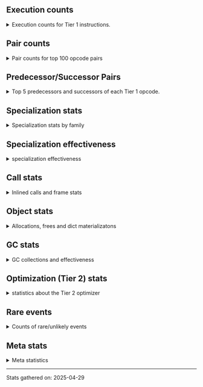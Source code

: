 ## Execution counts

<details>
<summary> Execution counts for Tier 1 instructions. </summary>


The "miss ratio" column shows the percentage of times the instruction
executed that it deoptimized. When this happens, the base unspecialized
instruction is not counted.

<table>
<thead>
<tr>
<th align="left">Name</th>
<th align="right">Base Count</th>
<th align="right">Head Count</th>
<th align="right">Change</th>
</tr>
</thead>
<tbody>
<tr>
<td align="left">POP_JUMP_IF_NONE</td>
<td align="right">9,316,880</td>
<td align="right">9,403,271</td>
<td align="right">0.9%</td>
</tr>
<tr>
<td align="left">UNPACK_SEQUENCE</td>
<td align="right">8,979</td>
<td align="right">9,061</td>
<td align="right">0.9%</td>
</tr>
<tr>
<td align="left">CONTAINS_OP</td>
<td align="right">17,262,821</td>
<td align="right">17,349,026</td>
<td align="right">0.5%</td>
</tr>
<tr>
<td align="left">BINARY_OP</td>
<td align="right">45,474,897</td>
<td align="right">45,664,948</td>
<td align="right">0.4%</td>
</tr>
<tr>
<td align="left">COMPARE_OP</td>
<td align="right">30,326,815</td>
<td align="right">30,415,703</td>
<td align="right">0.3%</td>
</tr>
<tr>
<td align="left">LOAD_ATTR_METHOD_WITH_VALUES</td>
<td align="right">35,312,071</td>
<td align="right">35,405,189</td>
<td align="right">0.3%</td>
</tr>
<tr>
<td align="left">BUILD_SET</td>
<td align="right">40,276</td>
<td align="right">40,380</td>
<td align="right">0.3%</td>
</tr>
<tr>
<td align="left">POP_TOP</td>
<td align="right">54,773,275</td>
<td align="right">54,894,570</td>
<td align="right">0.2%</td>
</tr>
<tr>
<td align="left">LOAD_FAST_BORROW_LOAD_FAST_BORROW</td>
<td align="right">192,649,781</td>
<td align="right">193,022,034</td>
<td align="right">0.2%</td>
</tr>
<tr>
<td align="left">LOAD_DEREF</td>
<td align="right">52,936,319</td>
<td align="right">53,037,650</td>
<td align="right">0.2%</td>
</tr>
<tr>
<td align="left">CALL_PY_EXACT_ARGS</td>
<td align="right">52,697,848</td>
<td align="right">52,796,817</td>
<td align="right">0.2%</td>
</tr>
<tr>
<td align="left">LOAD_COMMON_CONSTANT</td>
<td align="right">7,904,620</td>
<td align="right">7,915,282</td>
<td align="right">0.1%</td>
</tr>
<tr>
<td align="left">CALL_METHOD_DESCRIPTOR_FAST</td>
<td align="right">17,727,518</td>
<td align="right">17,751,073</td>
<td align="right">0.1%</td>
</tr>
<tr>
<td align="left">SET_FUNCTION_ATTRIBUTE</td>
<td align="right">8,068,349</td>
<td align="right">8,078,976</td>
<td align="right">0.1%</td>
</tr>
<tr>
<td align="left">UNPACK_SEQUENCE_TWO_TUPLE</td>
<td align="right">81,927,597</td>
<td align="right">82,022,650</td>
<td align="right">0.1%</td>
</tr>
<tr>
<td align="left">STORE_FAST_STORE_FAST</td>
<td align="right">83,436,849</td>
<td align="right">83,532,861</td>
<td align="right">0.1%</td>
</tr>
<tr>
<td align="left">RESUME</td>
<td align="right">2,960</td>
<td align="right">2,957</td>
<td align="right">-0.1%</td>
</tr>
<tr>
<td align="left">JUMP_BACKWARD</td>
<td align="right">995</td>
<td align="right">994</td>
<td align="right">-0.1%</td>
</tr>
<tr>
<td align="left">MAKE_FUNCTION</td>
<td align="right">10,991,618</td>
<td align="right">11,002,533</td>
<td align="right">0.1%</td>
</tr>
<tr>
<td align="left">RETURN_GENERATOR</td>
<td align="right">11,080,648</td>
<td align="right">11,091,518</td>
<td align="right">0.1%</td>
</tr>
<tr>
<td align="left">FOR_ITER</td>
<td align="right">81,426,815</td>
<td align="right">81,502,979</td>
<td align="right">0.1%</td>
</tr>
<tr>
<td align="left">COPY</td>
<td align="right">11,599,068</td>
<td align="right">11,609,853</td>
<td align="right">0.1%</td>
</tr>
<tr>
<td align="left">JUMP_FORWARD</td>
<td align="right">12,416,537</td>
<td align="right">12,427,462</td>
<td align="right">0.1%</td>
</tr>
<tr>
<td align="left">POP_JUMP_IF_FALSE</td>
<td align="right">232,110,836</td>
<td align="right">232,310,281</td>
<td align="right">0.1%</td>
</tr>
<tr>
<td align="left">LOAD_CONST_IMMORTAL</td>
<td align="right">123,358,638</td>
<td align="right">123,462,611</td>
<td align="right">0.1%</td>
</tr>
<tr>
<td align="left">YIELD_VALUE</td>
<td align="right">17,485,353</td>
<td align="right">17,500,010</td>
<td align="right">0.1%</td>
</tr>
<tr>
<td align="left">FOR_ITER_GEN</td>
<td align="right">18,886,789</td>
<td align="right">18,901,493</td>
<td align="right">0.1%</td>
</tr>
<tr>
<td align="left">CALL_BOUND_METHOD_GENERAL</td>
<td align="right">165,485</td>
<td align="right">165,605</td>
<td align="right">0.1%</td>
</tr>
<tr>
<td align="left">LOAD_GLOBAL</td>
<td align="right">18,054</td>
<td align="right">18,042</td>
<td align="right">-0.1%</td>
</tr>
<tr>
<td align="left">BUILD_TUPLE</td>
<td align="right">44,793,297</td>
<td align="right">44,822,144</td>
<td align="right">0.1%</td>
</tr>
<tr>
<td align="left">JUMP_BACKWARD_NO_JIT</td>
<td align="right">134,748,568</td>
<td align="right">134,833,348</td>
<td align="right">0.1%</td>
</tr>
<tr>
<td align="left">LOAD_ATTR_MODULE</td>
<td align="right">494,740</td>
<td align="right">495,031</td>
<td align="right">0.1%</td>
</tr>
<tr>
<td align="left">IS_OP</td>
<td align="right">44,911,027</td>
<td align="right">44,937,067</td>
<td align="right">0.1%</td>
</tr>
<tr>
<td align="left">RESUME_CHECK</td>
<td align="right">198,869,222</td>
<td align="right">198,979,432</td>
<td align="right">0.1%</td>
</tr>
<tr>
<td align="left">LOAD_CONST</td>
<td align="right">11,059</td>
<td align="right">11,065</td>
<td align="right">0.1%</td>
</tr>
<tr>
<td align="left">BINARY_OP_EXTEND</td>
<td align="right">744,352</td>
<td align="right">744,749</td>
<td align="right">0.1%</td>
</tr>
<tr>
<td align="left">RETURN_VALUE</td>
<td align="right">181,719,379</td>
<td align="right">181,814,927</td>
<td align="right">0.1%</td>
</tr>
<tr>
<td align="left">BINARY_OP_SUBSCR_LIST_INT</td>
<td align="right">23,359,140</td>
<td align="right">23,371,244</td>
<td align="right">0.1%</td>
</tr>
<tr>
<td align="left">FOR_ITER_LIST</td>
<td align="right">48,503,152</td>
<td align="right">48,527,725</td>
<td align="right">0.1%</td>
</tr>
<tr>
<td align="left">CALL</td>
<td align="right">23,791</td>
<td align="right">23,779</td>
<td align="right">-0.1%</td>
</tr>
<tr>
<td align="left">LOAD_CONST_MORTAL</td>
<td align="right">25,910,005</td>
<td align="right">25,923,012</td>
<td align="right">0.1%</td>
</tr>
<tr>
<td align="left">BINARY_OP_SUBSCR_GETITEM</td>
<td align="right">20,682</td>
<td align="right">20,692</td>
<td align="right">0.0%</td>
</tr>
<tr>
<td align="left">COPY_FREE_VARS</td>
<td align="right">24,723,600</td>
<td align="right">24,735,411</td>
<td align="right">0.0%</td>
</tr>
<tr>
<td align="left">POP_ITER</td>
<td align="right">44,444,030</td>
<td align="right">44,464,745</td>
<td align="right">0.0%</td>
</tr>
<tr>
<td align="left">LOAD_ATTR_NONDESCRIPTOR_WITH_VALUES</td>
<td align="right">1,222,245</td>
<td align="right">1,221,691</td>
<td align="right">-0.0%</td>
</tr>
<tr>
<td align="left">CALL_METHOD_DESCRIPTOR_O</td>
<td align="right">15,016,431</td>
<td align="right">15,009,972</td>
<td align="right">-0.0%</td>
</tr>
<tr>
<td align="left">STORE_ATTR</td>
<td align="right">175,291</td>
<td align="right">175,366</td>
<td align="right">0.0%</td>
</tr>
<tr>
<td align="left">RAISE_VARARGS</td>
<td align="right">83,106</td>
<td align="right">83,140</td>
<td align="right">0.0%</td>
</tr>
<tr>
<td align="left">UNPACK_SEQUENCE_TUPLE</td>
<td align="right">1,287,369</td>
<td align="right">1,287,870</td>
<td align="right">0.0%</td>
</tr>
<tr>
<td align="left">GET_ITER</td>
<td align="right">54,171,286</td>
<td align="right">54,192,132</td>
<td align="right">0.0%</td>
</tr>
<tr>
<td align="left">BINARY_OP_SUBTRACT_INT</td>
<td align="right">1,810,588</td>
<td align="right">1,811,181</td>
<td align="right">0.0%</td>
</tr>
<tr>
<td align="left">FOR_ITER_TUPLE</td>
<td align="right">27,135,156</td>
<td align="right">27,143,148</td>
<td align="right">0.0%</td>
</tr>
<tr>
<td align="left">CONTAINS_OP_SET</td>
<td align="right">78,663</td>
<td align="right">78,685</td>
<td align="right">0.0%</td>
</tr>
<tr>
<td align="left">UNARY_NEGATIVE</td>
<td align="right">461,653</td>
<td align="right">461,782</td>
<td align="right">0.0%</td>
</tr>
<tr>
<td align="left">LOAD_FAST_BORROW</td>
<td align="right">697,519,624</td>
<td align="right">697,705,313</td>
<td align="right">0.0%</td>
</tr>
<tr>
<td align="left">CHECK_EXC_MATCH</td>
<td align="right">655,458</td>
<td align="right">655,604</td>
<td align="right">0.0%</td>
</tr>
<tr>
<td align="left">POP_EXCEPT</td>
<td align="right">655,458</td>
<td align="right">655,604</td>
<td align="right">0.0%</td>
</tr>
<tr>
<td align="left">PUSH_EXC_INFO</td>
<td align="right">655,458</td>
<td align="right">655,604</td>
<td align="right">0.0%</td>
</tr>
<tr>
<td align="left">IMPORT_FROM</td>
<td align="right">6,588,838</td>
<td align="right">6,590,241</td>
<td align="right">0.0%</td>
</tr>
<tr>
<td align="left">CALL_BUILTIN_CLASS</td>
<td align="right">6,830,431</td>
<td align="right">6,831,842</td>
<td align="right">0.0%</td>
</tr>
<tr>
<td align="left">TO_BOOL_BOOL</td>
<td align="right">149,734,333</td>
<td align="right">149,764,572</td>
<td align="right">0.0%</td>
</tr>
<tr>
<td align="left">IMPORT_NAME</td>
<td align="right">5,752,443</td>
<td align="right">5,753,580</td>
<td align="right">0.0%</td>
</tr>
<tr>
<td align="left">LOAD_ATTR_CLASS</td>
<td align="right">1,389,571</td>
<td align="right">1,389,842</td>
<td align="right">0.0%</td>
</tr>
<tr>
<td align="left">TO_BOOL_NONE</td>
<td align="right">2,007,430</td>
<td align="right">2,007,808</td>
<td align="right">0.0%</td>
</tr>
<tr>
<td align="left">CALL_PY_GENERAL</td>
<td align="right">4,001,125</td>
<td align="right">4,001,870</td>
<td align="right">0.0%</td>
</tr>
<tr>
<td align="left">LIST_EXTEND</td>
<td align="right">1,029,021</td>
<td align="right">1,029,211</td>
<td align="right">0.0%</td>
</tr>
<tr>
<td align="left">CALL_INTRINSIC_1</td>
<td align="right">1,029,912</td>
<td align="right">1,030,102</td>
<td align="right">0.0%</td>
</tr>
<tr>
<td align="left">POP_JUMP_IF_TRUE</td>
<td align="right">80,937,674</td>
<td align="right">80,952,265</td>
<td align="right">0.0%</td>
</tr>
<tr>
<td align="left">COMPARE_OP_INT</td>
<td align="right">40,103,748</td>
<td align="right">40,096,656</td>
<td align="right">-0.0%</td>
</tr>
<tr>
<td align="left">STORE_ATTR_SLOT</td>
<td align="right">6,621,899</td>
<td align="right">6,623,069</td>
<td align="right">0.0%</td>
</tr>
<tr>
<td align="left">LOAD_ATTR_METHOD_NO_DICT</td>
<td align="right">71,939,401</td>
<td align="right">71,950,628</td>
<td align="right">0.0%</td>
</tr>
<tr>
<td align="left">BINARY_OP_SUBSCR_DICT</td>
<td align="right">2,616,468</td>
<td align="right">2,616,873</td>
<td align="right">0.0%</td>
</tr>
<tr>
<td align="left">POP_JUMP_IF_NOT_NONE</td>
<td align="right">36,640,712</td>
<td align="right">36,635,047</td>
<td align="right">-0.0%</td>
</tr>
<tr>
<td align="left">UNPACK_SEQUENCE_LIST</td>
<td align="right">141,387</td>
<td align="right">141,408</td>
<td align="right">0.0%</td>
</tr>
<tr>
<td align="left">BINARY_OP_ADD_INT</td>
<td align="right">9,989,908</td>
<td align="right">9,991,301</td>
<td align="right">0.0%</td>
</tr>
<tr>
<td align="left">STORE_FAST_LOAD_FAST</td>
<td align="right">3,329,516</td>
<td align="right">3,329,960</td>
<td align="right">0.0%</td>
</tr>
<tr>
<td align="left">MAKE_CELL</td>
<td align="right">4,497,347</td>
<td align="right">4,497,910</td>
<td align="right">0.0%</td>
</tr>
<tr>
<td align="left">LOAD_SMALL_INT</td>
<td align="right">49,296,279</td>
<td align="right">49,301,729</td>
<td align="right">0.0%</td>
</tr>
<tr>
<td align="left">LOAD_GLOBAL_BUILTIN</td>
<td align="right">178,584,907</td>
<td align="right">178,603,955</td>
<td align="right">0.0%</td>
</tr>
<tr>
<td align="left">TO_BOOL_INT</td>
<td align="right">15,739,820</td>
<td align="right">15,741,487</td>
<td align="right">0.0%</td>
</tr>
<tr>
<td align="left">EXIT_INIT_CHECK</td>
<td align="right">654,458</td>
<td align="right">654,524</td>
<td align="right">0.0%</td>
</tr>
<tr>
<td align="left">CALL_ALLOC_AND_ENTER_INIT</td>
<td align="right">654,474</td>
<td align="right">654,540</td>
<td align="right">0.0%</td>
</tr>
<tr>
<td align="left">CALL_BUILTIN_FAST_WITH_KEYWORDS</td>
<td align="right">4,468,924</td>
<td align="right">4,469,350</td>
<td align="right">0.0%</td>
</tr>
<tr>
<td align="left">LIST_APPEND</td>
<td align="right">4,034,954</td>
<td align="right">4,035,318</td>
<td align="right">0.0%</td>
</tr>
<tr>
<td align="left">STORE_SUBSCR</td>
<td align="right">2,585,254</td>
<td align="right">2,585,484</td>
<td align="right">0.0%</td>
</tr>
<tr>
<td align="left">END_FOR</td>
<td align="right">2,995,063</td>
<td align="right">2,995,320</td>
<td align="right">0.0%</td>
</tr>
<tr>
<td align="left">STORE_SUBSCR_LIST_INT</td>
<td align="right">15,986,774</td>
<td align="right">15,988,139</td>
<td align="right">0.0%</td>
</tr>
<tr>
<td align="left">TO_BOOL_LIST</td>
<td align="right">2,008,606</td>
<td align="right">2,008,772</td>
<td align="right">0.0%</td>
</tr>
<tr>
<td align="left">FOR_ITER_RANGE</td>
<td align="right">8,979,002</td>
<td align="right">8,979,740</td>
<td align="right">0.0%</td>
</tr>
<tr>
<td align="left">LOAD_ATTR_INSTANCE_VALUE</td>
<td align="right">6,026,115</td>
<td align="right">6,026,603</td>
<td align="right">0.0%</td>
</tr>
<tr>
<td align="left">LOAD_SUPER_ATTR_ATTR</td>
<td align="right">942,616</td>
<td align="right">942,691</td>
<td align="right">0.0%</td>
</tr>
<tr>
<td align="left">PUSH_NULL</td>
<td align="right">38,528,481</td>
<td align="right">38,531,499</td>
<td align="right">0.0%</td>
</tr>
<tr>
<td align="left">NOP</td>
<td align="right">26,230,390</td>
<td align="right">26,232,429</td>
<td align="right">0.0%</td>
</tr>
<tr>
<td align="left">CALL_KW_PY</td>
<td align="right">7,541,148</td>
<td align="right">7,541,722</td>
<td align="right">0.0%</td>
</tr>
<tr>
<td align="left">TO_BOOL_ALWAYS_TRUE</td>
<td align="right">171,985</td>
<td align="right">171,972</td>
<td align="right">-0.0%</td>
</tr>
<tr>
<td align="left">STORE_ATTR_INSTANCE_VALUE</td>
<td align="right">2,281,466</td>
<td align="right">2,281,635</td>
<td align="right">0.0%</td>
</tr>
<tr>
<td align="left">LOAD_GLOBAL_MODULE</td>
<td align="right">113,093,532</td>
<td align="right">113,101,763</td>
<td align="right">0.0%</td>
</tr>
<tr>
<td align="left">STORE_FAST</td>
<td align="right">273,555,908</td>
<td align="right">273,575,301</td>
<td align="right">0.0%</td>
</tr>
<tr>
<td align="left">COMPARE_OP_STR</td>
<td align="right">10,920,400</td>
<td align="right">10,921,106</td>
<td align="right">0.0%</td>
</tr>
<tr>
<td align="left">LOAD_FAST</td>
<td align="right">53,352,164</td>
<td align="right">53,355,285</td>
<td align="right">0.0%</td>
</tr>
<tr>
<td align="left">CALL_TYPE_1</td>
<td align="right">12,708,826</td>
<td align="right">12,709,500</td>
<td align="right">0.0%</td>
</tr>
<tr>
<td align="left">LOAD_ATTR_PROPERTY</td>
<td align="right">21,695,855</td>
<td align="right">21,696,998</td>
<td align="right">0.0%</td>
</tr>
<tr>
<td align="left">CALL_BUILTIN_FAST</td>
<td align="right">33,145,889</td>
<td align="right">33,147,612</td>
<td align="right">0.0%</td>
</tr>
<tr>
<td align="left">CALL_BOUND_METHOD_EXACT_ARGS</td>
<td align="right">18,632,408</td>
<td align="right">18,633,309</td>
<td align="right">0.0%</td>
</tr>
<tr>
<td align="left">UNARY_NOT</td>
<td align="right">4,181,580</td>
<td align="right">4,181,774</td>
<td align="right">0.0%</td>
</tr>
<tr>
<td align="left">LOAD_ATTR_NONDESCRIPTOR_NO_DICT</td>
<td align="right">46,409,049</td>
<td align="right">46,411,181</td>
<td align="right">0.0%</td>
</tr>
<tr>
<td align="left">MAP_ADD</td>
<td align="right">6,241,883</td>
<td align="right">6,242,157</td>
<td align="right">0.0%</td>
</tr>
<tr>
<td align="left">CALL_NON_PY_GENERAL</td>
<td align="right">17,449,058</td>
<td align="right">17,449,815</td>
<td align="right">0.0%</td>
</tr>
<tr>
<td align="left">SWAP</td>
<td align="right">35,440,669</td>
<td align="right">35,442,203</td>
<td align="right">0.0%</td>
</tr>
<tr>
<td align="left">CALL_ISINSTANCE</td>
<td align="right">52,113,333</td>
<td align="right">52,115,516</td>
<td align="right">0.0%</td>
</tr>
<tr>
<td align="left">LOAD_FAST_LOAD_FAST</td>
<td align="right">5,282,607</td>
<td align="right">5,282,827</td>
<td align="right">0.0%</td>
</tr>
<tr>
<td align="left">INTERPRETER_EXIT</td>
<td align="right">78,747,799</td>
<td align="right">78,751,050</td>
<td align="right">0.0%</td>
</tr>
<tr>
<td align="left">LOAD_ATTR_SLOT</td>
<td align="right">75,573,984</td>
<td align="right">75,577,086</td>
<td align="right">0.0%</td>
</tr>
<tr>
<td align="left">BUILD_LIST</td>
<td align="right">16,944,634</td>
<td align="right">16,945,329</td>
<td align="right">0.0%</td>
</tr>
<tr>
<td align="left">TO_BOOL</td>
<td align="right">9,777,614</td>
<td align="right">9,777,987</td>
<td align="right">0.0%</td>
</tr>
<tr>
<td align="left">STORE_DEREF</td>
<td align="right">6,787,156</td>
<td align="right">6,787,405</td>
<td align="right">0.0%</td>
</tr>
<tr>
<td align="left">BINARY_OP_SUBSCR_TUPLE_INT</td>
<td align="right">6,744,276</td>
<td align="right">6,744,521</td>
<td align="right">0.0%</td>
</tr>
<tr>
<td align="left">CALL_FUNCTION_EX</td>
<td align="right">21,977,047</td>
<td align="right">21,977,824</td>
<td align="right">0.0%</td>
</tr>
<tr>
<td align="left">CALL_KW_NON_PY</td>
<td align="right">598,522</td>
<td align="right">598,543</td>
<td align="right">0.0%</td>
</tr>
<tr>
<td align="left">CALL_METHOD_DESCRIPTOR_NOARGS</td>
<td align="right">23,131,108</td>
<td align="right">23,131,897</td>
<td align="right">0.0%</td>
</tr>
<tr>
<td align="left">CONTAINS_OP_DICT</td>
<td align="right">23,421,530</td>
<td align="right">23,422,320</td>
<td align="right">0.0%</td>
</tr>
<tr>
<td align="left">LOAD_ATTR</td>
<td align="right">70,798,747</td>
<td align="right">70,801,116</td>
<td align="right">0.0%</td>
</tr>
<tr>
<td align="left">EXTENDED_ARG</td>
<td align="right">18,601,605</td>
<td align="right">18,602,192</td>
<td align="right">0.0%</td>
</tr>
<tr>
<td align="left">GET_YIELD_FROM_ITER</td>
<td align="right">389,895</td>
<td align="right">389,907</td>
<td align="right">0.0%</td>
</tr>
<tr>
<td align="left">LOAD_FAST_AND_CLEAR</td>
<td align="right">13,163,655</td>
<td align="right">13,164,018</td>
<td align="right">0.0%</td>
</tr>
<tr>
<td align="left">LOAD_ATTR_CLASS_WITH_METACLASS_CHECK</td>
<td align="right">16,016,732</td>
<td align="right">16,017,127</td>
<td align="right">0.0%</td>
</tr>
<tr>
<td align="left">CALL_LEN</td>
<td align="right">21,985,511</td>
<td align="right">21,986,024</td>
<td align="right">0.0%</td>
</tr>
<tr>
<td align="left">BINARY_OP_MULTIPLY_INT</td>
<td align="right">2,195,050</td>
<td align="right">2,195,100</td>
<td align="right">0.0%</td>
</tr>
<tr>
<td align="left">CALL_TUPLE_1</td>
<td align="right">4,612,915</td>
<td align="right">4,613,001</td>
<td align="right">0.0%</td>
</tr>
<tr>
<td align="left">BUILD_MAP</td>
<td align="right">26,730,200</td>
<td align="right">26,730,664</td>
<td align="right">0.0%</td>
</tr>
<tr>
<td align="left">DICT_MERGE</td>
<td align="right">18,314,001</td>
<td align="right">18,314,310</td>
<td align="right">0.0%</td>
</tr>
<tr>
<td align="left">SEND_GEN</td>
<td align="right">746,312</td>
<td align="right">746,324</td>
<td align="right">0.0%</td>
</tr>
<tr>
<td align="left">CALL_BUILTIN_O</td>
<td align="right">10,873,606</td>
<td align="right">10,873,757</td>
<td align="right">0.0%</td>
</tr>
<tr>
<td align="left">STORE_SUBSCR_DICT</td>
<td align="right">1,754,515</td>
<td align="right">1,754,536</td>
<td align="right">0.0%</td>
</tr>
<tr>
<td align="left">LOAD_SUPER_ATTR_METHOD</td>
<td align="right">1,323,303</td>
<td align="right">1,323,318</td>
<td align="right">0.0%</td>
</tr>
<tr>
<td align="left">LOAD_FAST_CHECK</td>
<td align="right">1,244,527</td>
<td align="right">1,244,539</td>
<td align="right">0.0%</td>
</tr>
<tr>
<td align="left">CALL_LIST_APPEND</td>
<td align="right">19,077,371</td>
<td align="right">19,077,545</td>
<td align="right">0.0%</td>
</tr>
<tr>
<td align="left">JUMP_BACKWARD_NO_INTERRUPT</td>
<td align="right">746,018</td>
<td align="right">746,017</td>
<td align="right">-0.0%</td>
</tr>
<tr>
<td align="left">DELETE_FAST</td>
<td align="right">1,036,043</td>
<td align="right">1,036,043</td>
<td align="right">0.0%</td>
</tr>
<tr>
<td align="left">COMPARE_OP_FLOAT</td>
<td align="right">427,548</td>
<td align="right">427,548</td>
<td align="right">0.0%</td>
</tr>
<tr>
<td align="left">BINARY_OP_ADD_UNICODE</td>
<td align="right">388,827</td>
<td align="right">388,827</td>
<td align="right">0.0%</td>
</tr>
<tr>
<td align="left">END_SEND</td>
<td align="right">372,870</td>
<td align="right">372,870</td>
<td align="right">0.0%</td>
</tr>
<tr>
<td align="left">TO_BOOL_STR</td>
<td align="right">341,720</td>
<td align="right">341,720</td>
<td align="right">0.0%</td>
</tr>
<tr>
<td align="left">SEND</td>
<td align="right">270,096</td>
<td align="right">270,096</td>
<td align="right">0.0%</td>
</tr>
<tr>
<td align="left">FORMAT_SIMPLE</td>
<td align="right">178,534</td>
<td align="right">178,534</td>
<td align="right">0.0%</td>
</tr>
<tr>
<td align="left">CONVERT_VALUE</td>
<td align="right">178,532</td>
<td align="right">178,532</td>
<td align="right">0.0%</td>
</tr>
<tr>
<td align="left">CALL_STR_1</td>
<td align="right">133,724</td>
<td align="right">133,724</td>
<td align="right">0.0%</td>
</tr>
<tr>
<td align="left">BUILD_STRING</td>
<td align="right">89,009</td>
<td align="right">89,009</td>
<td align="right">0.0%</td>
</tr>
<tr>
<td align="left">SET_ADD</td>
<td align="right">14,629</td>
<td align="right">14,629</td>
<td align="right">0.0%</td>
</tr>
<tr>
<td align="left">BINARY_SLICE</td>
<td align="right">12,037</td>
<td align="right">12,037</td>
<td align="right">0.0%</td>
</tr>
<tr>
<td align="left">STORE_NAME</td>
<td align="right">9,212</td>
<td align="right">9,212</td>
<td align="right">0.0%</td>
</tr>
<tr>
<td align="left">LOAD_NAME</td>
<td align="right">8,941</td>
<td align="right">8,941</td>
<td align="right">0.0%</td>
</tr>
<tr>
<td align="left">BINARY_OP_SUBSCR_STR_INT</td>
<td align="right">5,550</td>
<td align="right">5,550</td>
<td align="right">0.0%</td>
</tr>
<tr>
<td align="left">LOAD_SPECIAL</td>
<td align="right">4,150</td>
<td align="right">4,150</td>
<td align="right">0.0%</td>
</tr>
<tr>
<td align="left">CALL_METHOD_DESCRIPTOR_FAST_WITH_KEYWORDS</td>
<td align="right">2,645</td>
<td align="right">2,645</td>
<td align="right">0.0%</td>
</tr>
<tr>
<td align="left">RERAISE</td>
<td align="right">1,679</td>
<td align="right">1,679</td>
<td align="right">0.0%</td>
</tr>
<tr>
<td align="left">CALL_KW</td>
<td align="right">1,443</td>
<td align="right">1,443</td>
<td align="right">0.0%</td>
</tr>
<tr>
<td align="left">DELETE_SUBSCR</td>
<td align="right">1,055</td>
<td align="right">1,055</td>
<td align="right">0.0%</td>
</tr>
<tr>
<td align="left">STORE_SLICE</td>
<td align="right">591</td>
<td align="right">591</td>
<td align="right">0.0%</td>
</tr>
<tr>
<td align="left">BINARY_OP_SUBTRACT_FLOAT</td>
<td align="right">447</td>
<td align="right">447</td>
<td align="right">0.0%</td>
</tr>
<tr>
<td align="left">CALL_KW_BOUND_METHOD</td>
<td align="right">394</td>
<td align="right">394</td>
<td align="right">0.0%</td>
</tr>
<tr>
<td align="left">BINARY_OP_ADD_FLOAT</td>
<td align="right">255</td>
<td align="right">255</td>
<td align="right">0.0%</td>
</tr>
<tr>
<td align="left">BUILD_SLICE</td>
<td align="right">200</td>
<td align="right">200</td>
<td align="right">0.0%</td>
</tr>
<tr>
<td align="left">LOAD_BUILD_CLASS</td>
<td align="right">133</td>
<td align="right">133</td>
<td align="right">0.0%</td>
</tr>
<tr>
<td align="left">LOAD_LOCALS</td>
<td align="right">127</td>
<td align="right">127</td>
<td align="right">0.0%</td>
</tr>
<tr>
<td align="left">BINARY_OP_INPLACE_ADD_UNICODE</td>
<td align="right">102</td>
<td align="right">102</td>
<td align="right">0.0%</td>
</tr>
<tr>
<td align="left">LOAD_ATTR_METHOD_LAZY_DICT</td>
<td align="right">92</td>
<td align="right">92</td>
<td align="right">0.0%</td>
</tr>
<tr>
<td align="left">LOAD_SUPER_ATTR</td>
<td align="right">60</td>
<td align="right">60</td>
<td align="right">0.0%</td>
</tr>
<tr>
<td align="left">DELETE_NAME</td>
<td align="right">6</td>
<td align="right">6</td>
<td align="right">0.0%</td>
</tr>
<tr>
<td align="left">BINARY_OP_MULTIPLY_FLOAT</td>
<td align="right">3</td>
<td align="right">3</td>
<td align="right">0.0%</td>
</tr>
<tr>
<td align="left">STORE_GLOBAL</td>
<td align="right">1</td>
<td align="right">1</td>
<td align="right">0.0%</td>
</tr>
<tr>
<td align="left">DICT_UPDATE</td>
<td align="right">1</td>
<td align="right">1</td>
<td align="right">0.0%</td>
</tr>
</tbody>
</table>


</details>

## Pair counts

<details>
<summary> Pair counts for top 100 opcode pairs </summary>


Pairs of specialized operations that deoptimize and are then followed by
the corresponding unspecialized instruction are not counted as pairs.

Not included in comparative output.


</details>

## Predecessor/Successor Pairs

<details>
<summary> Top 5 predecessors and successors of each Tier 1 opcode. </summary>


This does not include the unspecialized instructions that occur after a
specialized instruction deoptimizes.

Not included in comparative output.


</details>

## Specialization stats

<details>
<summary> Specialization stats by family </summary>

### BINARY_OP

<details>
<summary> specialization stats for BINARY_OP family </summary>

<table>
<thead>
<tr>
<th align="left">Kind</th>
<th align="right">Base Count</th>
<th align="right">Base Ratio</th>
<th align="right">Head Count</th>
<th align="right">Head Ratio</th>
<th align="right">Change</th>
</tr>
</thead>
<tbody>
<tr>
<td align="left">
deferred
<details>
<summary>ⓘ</summary>

Lists the number of "deferred" (i.e. not specialized) instructions executed.
</details>
</td>
<td align="right">45,443,555</td>
<td align="right">38.9%</td>
<td align="right">45,633,512</td>
<td align="right">39.0%</td>
<td align="right">0.4%</td>
</tr>
<tr>
<td align="left">
miss
<details>
<summary>ⓘ</summary>

Specialized instructions that deopt.
</details>
</td>
<td align="right">60,811</td>
<td align="right">0.1%</td>
<td align="right">60,566</td>
<td align="right">0.1%</td>
<td align="right">-0.4%</td>
</tr>
<tr>
<td align="left">
hit
<details>
<summary>ⓘ</summary>

Specialized instructions that complete.
</details>
</td>
<td align="right">71,168,279</td>
<td align="right">61.0%</td>
<td align="right">71,195,794</td>
<td align="right">60.9%</td>
<td align="right">0.0%</td>
</tr>
</tbody>
</table>

<table>
<thead>
<tr>
<th align="left">Success</th>
<th align="right">Base Count</th>
<th align="right">Base Ratio</th>
<th align="right">Head Count</th>
<th align="right">Head Ratio</th>
<th align="right">Change</th>
</tr>
</thead>
<tbody>
<tr>
<td align="left">Failure</td>
<td align="right">29,250</td>
<td align="right">90.0%</td>
<td align="right">29,342</td>
<td align="right">90.1%</td>
<td align="right">0.3%</td>
</tr>
<tr>
<td align="left">Success</td>
<td align="right">3,237</td>
<td align="right">10.0%</td>
<td align="right">3,237</td>
<td align="right">9.9%</td>
<td align="right">0.0%</td>
</tr>
</tbody>
</table>

<table>
<thead>
<tr>
<th align="left">Failure kind</th>
<th align="right">Base Count</th>
<th align="right">Base Ratio</th>
<th align="right">Head Count</th>
<th align="right">Head Ratio</th>
<th align="right">Change</th>
</tr>
</thead>
<tbody>
<tr>
<td align="left">subscr list slice</td>
<td align="right">269</td>
<td align="right">0.9%</td>
<td align="right">275</td>
<td align="right">0.9%</td>
<td align="right">2.2%</td>
</tr>
<tr>
<td align="left">and int</td>
<td align="right">3,869</td>
<td align="right">13.2%</td>
<td align="right">3,908</td>
<td align="right">13.3%</td>
<td align="right">1.0%</td>
</tr>
<tr>
<td align="left">subscr</td>
<td align="right">4,508</td>
<td align="right">15.4%</td>
<td align="right">4,548</td>
<td align="right">15.5%</td>
<td align="right">0.9%</td>
</tr>
<tr>
<td align="left">subtract different types</td>
<td align="right">566</td>
<td align="right">1.9%</td>
<td align="right">571</td>
<td align="right">1.9%</td>
<td align="right">0.9%</td>
</tr>
<tr>
<td align="left">remainder</td>
<td align="right">705</td>
<td align="right">2.4%</td>
<td align="right">701</td>
<td align="right">2.4%</td>
<td align="right">-0.6%</td>
</tr>
<tr>
<td align="left">and other</td>
<td align="right">212</td>
<td align="right">0.7%</td>
<td align="right">211</td>
<td align="right">0.7%</td>
<td align="right">-0.5%</td>
</tr>
<tr>
<td align="left">add different types</td>
<td align="right">1,002</td>
<td align="right">3.4%</td>
<td align="right">1,006</td>
<td align="right">3.4%</td>
<td align="right">0.4%</td>
</tr>
<tr>
<td align="left">subscr defaultdict</td>
<td align="right">1,752</td>
<td align="right">6.0%</td>
<td align="right">1,756</td>
<td align="right">6.0%</td>
<td align="right">0.2%</td>
</tr>
<tr>
<td align="left">rshift</td>
<td align="right">1,206</td>
<td align="right">4.1%</td>
<td align="right">1,208</td>
<td align="right">4.1%</td>
<td align="right">0.2%</td>
</tr>
<tr>
<td align="left">subscr tuple slice</td>
<td align="right">623</td>
<td align="right">2.1%</td>
<td align="right">624</td>
<td align="right">2.1%</td>
<td align="right">0.2%</td>
</tr>
<tr>
<td align="left">true divide different types</td>
<td align="right">1,087</td>
<td align="right">3.7%</td>
<td align="right">1,086</td>
<td align="right">3.7%</td>
<td align="right">-0.1%</td>
</tr>
<tr>
<td align="left">add other</td>
<td align="right">2,900</td>
<td align="right">9.9%</td>
<td align="right">2,898</td>
<td align="right">9.9%</td>
<td align="right">-0.1%</td>
</tr>
<tr>
<td align="left">subtract other</td>
<td align="right">3,221</td>
<td align="right">11.0%</td>
<td align="right">3,221</td>
<td align="right">11.0%</td>
<td align="right">0.0%</td>
</tr>
<tr>
<td align="left">multiply different types</td>
<td align="right">2,353</td>
<td align="right">8.0%</td>
<td align="right">2,353</td>
<td align="right">8.0%</td>
<td align="right">0.0%</td>
</tr>
<tr>
<td align="left">or</td>
<td align="right">2,225</td>
<td align="right">7.6%</td>
<td align="right">2,225</td>
<td align="right">7.6%</td>
<td align="right">0.0%</td>
</tr>
<tr>
<td align="left">power</td>
<td align="right">982</td>
<td align="right">3.4%</td>
<td align="right">982</td>
<td align="right">3.3%</td>
<td align="right">0.0%</td>
</tr>
<tr>
<td align="left">multiply other</td>
<td align="right">738</td>
<td align="right">2.5%</td>
<td align="right">738</td>
<td align="right">2.5%</td>
<td align="right">0.0%</td>
</tr>
<tr>
<td align="left">out of range</td>
<td align="right">422</td>
<td align="right">1.4%</td>
<td align="right">422</td>
<td align="right">1.4%</td>
<td align="right">0.0%</td>
</tr>
<tr>
<td align="left">floor divide</td>
<td align="right">363</td>
<td align="right">1.2%</td>
<td align="right">363</td>
<td align="right">1.2%</td>
<td align="right">0.0%</td>
</tr>
<tr>
<td align="left">true divide other</td>
<td align="right">155</td>
<td align="right">0.5%</td>
<td align="right">155</td>
<td align="right">0.5%</td>
<td align="right">0.0%</td>
</tr>
<tr>
<td align="left">lshift</td>
<td align="right">91</td>
<td align="right">0.3%</td>
<td align="right">91</td>
<td align="right">0.3%</td>
<td align="right">0.0%</td>
</tr>
<tr>
<td align="left">subscr array</td>
<td align="right">1</td>
<td align="right">0.0%</td>
<td align="right"></td>
<td align="right"></td>
<td align="right"></td>
</tr>
</tbody>
</table>


</details>

### BINARY_SLICE

<details>
<summary> specialization stats for BINARY_SLICE family </summary>

<table>
<thead>
<tr>
<th align="left">Kind</th>
<th align="right">Base Count</th>
<th align="right">Base Ratio</th>
<th align="right">Head Count</th>
<th align="right">Head Ratio</th>
<th align="right">Change</th>
</tr>
</thead>
<tbody>
<tr>
<td align="left">
deferred
<details>
<summary>ⓘ</summary>

Lists the number of "deferred" (i.e. not specialized) instructions executed.
</details>
</td>
<td align="right">12,037</td>
<td align="right">100.0%</td>
<td align="right">12,037</td>
<td align="right">100.0%</td>
<td align="right">0.0%</td>
</tr>
</tbody>
</table>


</details>

### CALL

<details>
<summary> specialization stats for CALL family </summary>

<table>
<thead>
<tr>
<th align="left">Kind</th>
<th align="right">Base Count</th>
<th align="right">Base Ratio</th>
<th align="right">Head Count</th>
<th align="right">Head Ratio</th>
<th align="right">Change</th>
</tr>
</thead>
<tbody>
<tr>
<td align="left">
hit
<details>
<summary>ⓘ</summary>

Specialized instructions that complete.
</details>
</td>
<td align="right">276,220,688</td>
<td align="right">88.4%</td>
<td align="right">276,339,564</td>
<td align="right">88.4%</td>
<td align="right">0.0%</td>
</tr>
<tr>
<td align="left">
deferred
<details>
<summary>ⓘ</summary>

Lists the number of "deferred" (i.e. not specialized) instructions executed.
</details>
</td>
<td align="right">35,626,988</td>
<td align="right">11.4%</td>
<td align="right">35,634,276</td>
<td align="right">11.4%</td>
<td align="right">0.0%</td>
</tr>
<tr>
<td align="left">
miss
<details>
<summary>ⓘ</summary>

Specialized instructions that deopt.
</details>
</td>
<td align="right">36,303,445</td>
<td align="right">11.6%</td>
<td align="right">36,310,871</td>
<td align="right">11.6%</td>
<td align="right">0.0%</td>
</tr>
</tbody>
</table>

<table>
<thead>
<tr>
<th align="left">Success</th>
<th align="right">Base Count</th>
<th align="right">Base Ratio</th>
<th align="right">Head Count</th>
<th align="right">Head Ratio</th>
<th align="right">Change</th>
</tr>
</thead>
<tbody>
<tr>
<td align="left">Success</td>
<td align="right">700,248</td>
<td align="right">100.0%</td>
<td align="right">700,374</td>
<td align="right">100.0%</td>
<td align="right">0.0%</td>
</tr>
<tr>
<td align="left">Failure</td>
<td align="right">0</td>
<td align="right">0.0%</td>
<td align="right">0</td>
<td align="right">0.0%</td>
<td align="right"></td>
</tr>
</tbody>
</table>


</details>

### CALL_KW

<details>
<summary> specialization stats for CALL_KW family </summary>

<table>
<thead>
<tr>
<th align="left">Kind</th>
<th align="right">Base Count</th>
<th align="right">Base Ratio</th>
<th align="right">Head Count</th>
<th align="right">Head Ratio</th>
<th align="right">Change</th>
</tr>
</thead>
<tbody>
<tr>
<td align="left">
deferred
<details>
<summary>ⓘ</summary>

Lists the number of "deferred" (i.e. not specialized) instructions executed.
</details>
</td>
<td align="right">3,183</td>
<td align="right">74.9%</td>
<td align="right">3,183</td>
<td align="right">74.9%</td>
<td align="right">0.0%</td>
</tr>
<tr>
<td align="left">
miss
<details>
<summary>ⓘ</summary>

Specialized instructions that deopt.
</details>
</td>
<td align="right">2,805</td>
<td align="right">66.0%</td>
<td align="right">2,805</td>
<td align="right">66.0%</td>
<td align="right">0.0%</td>
</tr>
</tbody>
</table>

<table>
<thead>
<tr>
<th align="left">Success</th>
<th align="right">Base Count</th>
<th align="right">Base Ratio</th>
<th align="right">Head Count</th>
<th align="right">Head Ratio</th>
<th align="right">Change</th>
</tr>
</thead>
<tbody>
<tr>
<td align="left">Success</td>
<td align="right">1,065</td>
<td align="right">100.0%</td>
<td align="right">1,065</td>
<td align="right">100.0%</td>
<td align="right">0.0%</td>
</tr>
<tr>
<td align="left">Failure</td>
<td align="right">0</td>
<td align="right">0.0%</td>
<td align="right">0</td>
<td align="right">0.0%</td>
<td align="right"></td>
</tr>
</tbody>
</table>


</details>

### COMPARE_OP

<details>
<summary> specialization stats for COMPARE_OP family </summary>

<table>
<thead>
<tr>
<th align="left">Kind</th>
<th align="right">Base Count</th>
<th align="right">Base Ratio</th>
<th align="right">Head Count</th>
<th align="right">Head Ratio</th>
<th align="right">Change</th>
</tr>
</thead>
<tbody>
<tr>
<td align="left">
deferred
<details>
<summary>ⓘ</summary>

Lists the number of "deferred" (i.e. not specialized) instructions executed.
</details>
</td>
<td align="right">30,288,233</td>
<td align="right">37.0%</td>
<td align="right">30,377,115</td>
<td align="right">37.1%</td>
<td align="right">0.3%</td>
</tr>
<tr>
<td align="left">
miss
<details>
<summary>ⓘ</summary>

Specialized instructions that deopt.
</details>
</td>
<td align="right">410,619</td>
<td align="right">0.5%</td>
<td align="right">409,674</td>
<td align="right">0.5%</td>
<td align="right">-0.2%</td>
</tr>
<tr>
<td align="left">
hit
<details>
<summary>ⓘ</summary>

Specialized instructions that complete.
</details>
</td>
<td align="right">51,041,077</td>
<td align="right">62.4%</td>
<td align="right">51,035,636</td>
<td align="right">62.3%</td>
<td align="right">-0.0%</td>
</tr>
</tbody>
</table>

<table>
<thead>
<tr>
<th align="left">Success</th>
<th align="right">Base Count</th>
<th align="right">Base Ratio</th>
<th align="right">Head Count</th>
<th align="right">Head Ratio</th>
<th align="right">Change</th>
</tr>
</thead>
<tbody>
<tr>
<td align="left">Success</td>
<td align="right">8,853</td>
<td align="right">19.1%</td>
<td align="right">8,833</td>
<td align="right">19.1%</td>
<td align="right">-0.2%</td>
</tr>
<tr>
<td align="left">Failure</td>
<td align="right">37,420</td>
<td align="right">80.9%</td>
<td align="right">37,428</td>
<td align="right">80.9%</td>
<td align="right">0.0%</td>
</tr>
</tbody>
</table>

<table>
<thead>
<tr>
<th align="left">Failure kind</th>
<th align="right">Base Count</th>
<th align="right">Base Ratio</th>
<th align="right">Head Count</th>
<th align="right">Head Ratio</th>
<th align="right">Change</th>
</tr>
</thead>
<tbody>
<tr>
<td align="left">bool</td>
<td align="right">1,418</td>
<td align="right">3.8%</td>
<td align="right">1,444</td>
<td align="right">3.9%</td>
<td align="right">1.8%</td>
</tr>
<tr>
<td align="left">baseobject</td>
<td align="right">115</td>
<td align="right">0.3%</td>
<td align="right">114</td>
<td align="right">0.3%</td>
<td align="right">-0.9%</td>
</tr>
<tr>
<td align="left">big int</td>
<td align="right">14,139</td>
<td align="right">37.8%</td>
<td align="right">14,106</td>
<td align="right">37.7%</td>
<td align="right">-0.2%</td>
</tr>
<tr>
<td align="left">other</td>
<td align="right">6,464</td>
<td align="right">17.3%</td>
<td align="right">6,476</td>
<td align="right">17.3%</td>
<td align="right">0.2%</td>
</tr>
<tr>
<td align="left">different types</td>
<td align="right">4,249</td>
<td align="right">11.4%</td>
<td align="right">4,252</td>
<td align="right">11.4%</td>
<td align="right">0.1%</td>
</tr>
<tr>
<td align="left">tuple</td>
<td align="right">3,146</td>
<td align="right">8.4%</td>
<td align="right">3,147</td>
<td align="right">8.4%</td>
<td align="right">0.0%</td>
</tr>
<tr>
<td align="left">string</td>
<td align="right">7,480</td>
<td align="right">20.0%</td>
<td align="right">7,480</td>
<td align="right">20.0%</td>
<td align="right">0.0%</td>
</tr>
<tr>
<td align="left">float long</td>
<td align="right">138</td>
<td align="right">0.4%</td>
<td align="right">138</td>
<td align="right">0.4%</td>
<td align="right">0.0%</td>
</tr>
<tr>
<td align="left">set</td>
<td align="right">136</td>
<td align="right">0.4%</td>
<td align="right">136</td>
<td align="right">0.4%</td>
<td align="right">0.0%</td>
</tr>
<tr>
<td align="left">list</td>
<td align="right">91</td>
<td align="right">0.2%</td>
<td align="right">91</td>
<td align="right">0.2%</td>
<td align="right">0.0%</td>
</tr>
<tr>
<td align="left">long float</td>
<td align="right">44</td>
<td align="right">0.1%</td>
<td align="right">44</td>
<td align="right">0.1%</td>
<td align="right">0.0%</td>
</tr>
</tbody>
</table>


</details>

### CONTAINS_OP

<details>
<summary> specialization stats for CONTAINS_OP family </summary>

<table>
<thead>
<tr>
<th align="left">Kind</th>
<th align="right">Base Count</th>
<th align="right">Base Ratio</th>
<th align="right">Head Count</th>
<th align="right">Head Ratio</th>
<th align="right">Change</th>
</tr>
</thead>
<tbody>
<tr>
<td align="left">
deferred
<details>
<summary>ⓘ</summary>

Lists the number of "deferred" (i.e. not specialized) instructions executed.
</details>
</td>
<td align="right">17,255,758</td>
<td align="right">42.3%</td>
<td align="right">17,341,940</td>
<td align="right">42.5%</td>
<td align="right">0.5%</td>
</tr>
<tr>
<td align="left">
hit
<details>
<summary>ⓘ</summary>

Specialized instructions that complete.
</details>
</td>
<td align="right">23,499,173</td>
<td align="right">57.6%</td>
<td align="right">23,499,985</td>
<td align="right">57.5%</td>
<td align="right">0.0%</td>
</tr>
<tr>
<td align="left">
miss
<details>
<summary>ⓘ</summary>

Specialized instructions that deopt.
</details>
</td>
<td align="right">1,020</td>
<td align="right">0.0%</td>
<td align="right">1,020</td>
<td align="right">0.0%</td>
<td align="right">0.0%</td>
</tr>
</tbody>
</table>

<table>
<thead>
<tr>
<th align="left">Success</th>
<th align="right">Base Count</th>
<th align="right">Base Ratio</th>
<th align="right">Head Count</th>
<th align="right">Head Ratio</th>
<th align="right">Change</th>
</tr>
</thead>
<tbody>
<tr>
<td align="left">Failure</td>
<td align="right">6,941</td>
<td align="right">98.3%</td>
<td align="right">6,964</td>
<td align="right">98.3%</td>
<td align="right">0.3%</td>
</tr>
<tr>
<td align="left">Success</td>
<td align="right">122</td>
<td align="right">1.7%</td>
<td align="right">122</td>
<td align="right">1.7%</td>
<td align="right">0.0%</td>
</tr>
</tbody>
</table>

<table>
<thead>
<tr>
<th align="left">Failure kind</th>
<th align="right">Base Count</th>
<th align="right">Base Ratio</th>
<th align="right">Head Count</th>
<th align="right">Head Ratio</th>
<th align="right">Change</th>
</tr>
</thead>
<tbody>
<tr>
<td align="left">other</td>
<td align="right">4,992</td>
<td align="right">71.9%</td>
<td align="right">5,016</td>
<td align="right">72.0%</td>
<td align="right">0.5%</td>
</tr>
<tr>
<td align="left">tuple</td>
<td align="right">1,468</td>
<td align="right">21.1%</td>
<td align="right">1,467</td>
<td align="right">21.1%</td>
<td align="right">-0.1%</td>
</tr>
<tr>
<td align="left">list</td>
<td align="right">299</td>
<td align="right">4.3%</td>
<td align="right">299</td>
<td align="right">4.3%</td>
<td align="right">0.0%</td>
</tr>
<tr>
<td align="left">str</td>
<td align="right">182</td>
<td align="right">2.6%</td>
<td align="right">182</td>
<td align="right">2.6%</td>
<td align="right">0.0%</td>
</tr>
</tbody>
</table>


</details>

### FOR_ITER

<details>
<summary> specialization stats for FOR_ITER family </summary>

<table>
<thead>
<tr>
<th align="left">Kind</th>
<th align="right">Base Count</th>
<th align="right">Base Ratio</th>
<th align="right">Head Count</th>
<th align="right">Head Ratio</th>
<th align="right">Change</th>
</tr>
</thead>
<tbody>
<tr>
<td align="left">
miss
<details>
<summary>ⓘ</summary>

Specialized instructions that deopt.
</details>
</td>
<td align="right">1,233,062</td>
<td align="right">0.7%</td>
<td align="right">1,244,567</td>
<td align="right">0.7%</td>
<td align="right">0.9%</td>
</tr>
<tr>
<td align="left">
deferred
<details>
<summary>ⓘ</summary>

Lists the number of "deferred" (i.e. not specialized) instructions executed.
</details>
</td>
<td align="right">81,366,715</td>
<td align="right">44.0%</td>
<td align="right">81,441,936</td>
<td align="right">44.0%</td>
<td align="right">0.1%</td>
</tr>
<tr>
<td align="left">
hit
<details>
<summary>ⓘ</summary>

Specialized instructions that complete.
</details>
</td>
<td align="right">102,271,037</td>
<td align="right">55.3%</td>
<td align="right">102,307,539</td>
<td align="right">55.3%</td>
<td align="right">0.0%</td>
</tr>
</tbody>
</table>

<table>
<thead>
<tr>
<th align="left">Success</th>
<th align="right">Base Count</th>
<th align="right">Base Ratio</th>
<th align="right">Head Count</th>
<th align="right">Head Ratio</th>
<th align="right">Change</th>
</tr>
</thead>
<tbody>
<tr>
<td align="left">Failure</td>
<td align="right">59,276</td>
<td align="right">71.2%</td>
<td align="right">60,220</td>
<td align="right">71.3%</td>
<td align="right">1.6%</td>
</tr>
<tr>
<td align="left">Success</td>
<td align="right">24,011</td>
<td align="right">28.8%</td>
<td align="right">24,226</td>
<td align="right">28.7%</td>
<td align="right">0.9%</td>
</tr>
</tbody>
</table>

<table>
<thead>
<tr>
<th align="left">Failure kind</th>
<th align="right">Base Count</th>
<th align="right">Base Ratio</th>
<th align="right">Head Count</th>
<th align="right">Head Ratio</th>
<th align="right">Change</th>
</tr>
</thead>
<tbody>
<tr>
<td align="left">dict items</td>
<td align="right">45,476</td>
<td align="right">76.7%</td>
<td align="right">46,377</td>
<td align="right">77.0%</td>
<td align="right">2.0%</td>
</tr>
<tr>
<td align="left">set</td>
<td align="right">6,248</td>
<td align="right">10.5%</td>
<td align="right">6,290</td>
<td align="right">10.4%</td>
<td align="right">0.7%</td>
</tr>
<tr>
<td align="left">enumerate</td>
<td align="right">1,358</td>
<td align="right">2.3%</td>
<td align="right">1,359</td>
<td align="right">2.3%</td>
<td align="right">0.1%</td>
</tr>
<tr>
<td align="left">zip</td>
<td align="right">4,200</td>
<td align="right">7.1%</td>
<td align="right">4,200</td>
<td align="right">7.0%</td>
<td align="right">0.0%</td>
</tr>
<tr>
<td align="left">itertools</td>
<td align="right">758</td>
<td align="right">1.3%</td>
<td align="right">758</td>
<td align="right">1.3%</td>
<td align="right">0.0%</td>
</tr>
<tr>
<td align="left">other</td>
<td align="right">558</td>
<td align="right">0.9%</td>
<td align="right">558</td>
<td align="right">0.9%</td>
<td align="right">0.0%</td>
</tr>
<tr>
<td align="left">dict keys</td>
<td align="right">382</td>
<td align="right">0.6%</td>
<td align="right">382</td>
<td align="right">0.6%</td>
<td align="right">0.0%</td>
</tr>
<tr>
<td align="left">reversed list</td>
<td align="right">243</td>
<td align="right">0.4%</td>
<td align="right">243</td>
<td align="right">0.4%</td>
<td align="right">0.0%</td>
</tr>
<tr>
<td align="left">dict values</td>
<td align="right">29</td>
<td align="right">0.0%</td>
<td align="right">29</td>
<td align="right">0.0%</td>
<td align="right">0.0%</td>
</tr>
<tr>
<td align="left">ascii string</td>
<td align="right">24</td>
<td align="right">0.0%</td>
<td align="right">24</td>
<td align="right">0.0%</td>
<td align="right">0.0%</td>
</tr>
</tbody>
</table>


</details>

### LOAD_ATTR

<details>
<summary> specialization stats for LOAD_ATTR family </summary>

<table>
<thead>
<tr>
<th align="left">Kind</th>
<th align="right">Base Count</th>
<th align="right">Base Ratio</th>
<th align="right">Head Count</th>
<th align="right">Head Ratio</th>
<th align="right">Change</th>
</tr>
</thead>
<tbody>
<tr>
<td align="left">
hit
<details>
<summary>ⓘ</summary>

Specialized instructions that complete.
</details>
</td>
<td align="right">222,840,722</td>
<td align="right">64.2%</td>
<td align="right">222,948,434</td>
<td align="right">64.3%</td>
<td align="right">0.0%</td>
</tr>
<tr>
<td align="left">
miss
<details>
<summary>ⓘ</summary>

Specialized instructions that deopt.
</details>
</td>
<td align="right">53,239,133</td>
<td align="right">15.3%</td>
<td align="right">53,243,034</td>
<td align="right">15.3%</td>
<td align="right">0.0%</td>
</tr>
<tr>
<td align="left">
deferred
<details>
<summary>ⓘ</summary>

Lists the number of "deferred" (i.e. not specialized) instructions executed.
</details>
</td>
<td align="right">70,735,837</td>
<td align="right">20.4%</td>
<td align="right">70,738,147</td>
<td align="right">20.4%</td>
<td align="right">0.0%</td>
</tr>
<tr>
<td align="left">
deopt
<details>
<summary>ⓘ</summary>

Specialized instructions that deopt.
</details>
</td>
<td align="right">1</td>
<td align="right">0.0%</td>
<td align="right">1</td>
<td align="right">0.0%</td>
<td align="right">0.0%</td>
</tr>
</tbody>
</table>

<table>
<thead>
<tr>
<th align="left">Success</th>
<th align="right">Base Count</th>
<th align="right">Base Ratio</th>
<th align="right">Head Count</th>
<th align="right">Head Ratio</th>
<th align="right">Change</th>
</tr>
</thead>
<tbody>
<tr>
<td align="left">Failure</td>
<td align="right">47,730</td>
<td align="right">4.5%</td>
<td align="right">47,785</td>
<td align="right">4.5%</td>
<td align="right">0.1%</td>
</tr>
<tr>
<td align="left">Success</td>
<td align="right">1,015,275</td>
<td align="right">95.5%</td>
<td align="right">1,015,317</td>
<td align="right">95.5%</td>
<td align="right">0.0%</td>
</tr>
</tbody>
</table>

<table>
<thead>
<tr>
<th align="left">Failure kind</th>
<th align="right">Base Count</th>
<th align="right">Base Ratio</th>
<th align="right">Head Count</th>
<th align="right">Head Ratio</th>
<th align="right">Change</th>
</tr>
</thead>
<tbody>
<tr>
<td align="left">method</td>
<td align="right">2,730</td>
<td align="right">5.7%</td>
<td align="right">2,743</td>
<td align="right">5.7%</td>
<td align="right">0.5%</td>
</tr>
<tr>
<td align="left">class method obj</td>
<td align="right">4,058</td>
<td align="right">8.5%</td>
<td align="right">4,065</td>
<td align="right">8.5%</td>
<td align="right">0.2%</td>
</tr>
<tr>
<td align="left">overridden</td>
<td align="right">3,102</td>
<td align="right">6.5%</td>
<td align="right">3,097</td>
<td align="right">6.5%</td>
<td align="right">-0.2%</td>
</tr>
<tr>
<td align="left">mutable class</td>
<td align="right">21,853</td>
<td align="right">45.8%</td>
<td align="right">21,887</td>
<td align="right">45.8%</td>
<td align="right">0.2%</td>
</tr>
<tr>
<td align="left">non overriding descriptor</td>
<td align="right">4,349</td>
<td align="right">9.1%</td>
<td align="right">4,355</td>
<td align="right">9.1%</td>
<td align="right">0.1%</td>
</tr>
<tr>
<td align="left">metaclass attribute</td>
<td align="right">7,110</td>
<td align="right">14.9%</td>
<td align="right">7,110</td>
<td align="right">14.9%</td>
<td align="right">0.0%</td>
</tr>
<tr>
<td align="left">expected error</td>
<td align="right">2,684</td>
<td align="right">5.6%</td>
<td align="right">2,684</td>
<td align="right">5.6%</td>
<td align="right">0.0%</td>
</tr>
<tr>
<td align="left">builtin class method</td>
<td align="right">566</td>
<td align="right">1.2%</td>
<td align="right">566</td>
<td align="right">1.2%</td>
<td align="right">0.0%</td>
</tr>
<tr>
<td align="left">non object slot</td>
<td align="right">148</td>
<td align="right">0.3%</td>
<td align="right">148</td>
<td align="right">0.3%</td>
<td align="right">0.0%</td>
</tr>
<tr>
<td align="left">property</td>
<td align="right">46</td>
<td align="right">0.1%</td>
<td align="right">46</td>
<td align="right">0.1%</td>
<td align="right">0.0%</td>
</tr>
<tr>
<td align="left">overriding descriptor</td>
<td align="right">7</td>
<td align="right">0.0%</td>
<td align="right">7</td>
<td align="right">0.0%</td>
<td align="right">0.0%</td>
</tr>
</tbody>
</table>


</details>

### LOAD_GLOBAL

<details>
<summary> specialization stats for LOAD_GLOBAL family </summary>

<table>
<thead>
<tr>
<th align="left">Kind</th>
<th align="right">Base Count</th>
<th align="right">Base Ratio</th>
<th align="right">Head Count</th>
<th align="right">Head Ratio</th>
<th align="right">Change</th>
</tr>
</thead>
<tbody>
<tr>
<td align="left">
deferred
<details>
<summary>ⓘ</summary>

Lists the number of "deferred" (i.e. not specialized) instructions executed.
</details>
</td>
<td align="right">4,536</td>
<td align="right">0.0%</td>
<td align="right">4,527</td>
<td align="right">0.0%</td>
<td align="right">-0.2%</td>
</tr>
<tr>
<td align="left">
hit
<details>
<summary>ⓘ</summary>

Specialized instructions that complete.
</details>
</td>
<td align="right">291,677,145</td>
<td align="right">100.0%</td>
<td align="right">291,704,424</td>
<td align="right">100.0%</td>
<td align="right">0.0%</td>
</tr>
<tr>
<td align="left">
miss
<details>
<summary>ⓘ</summary>

Specialized instructions that deopt.
</details>
</td>
<td align="right">1,294</td>
<td align="right">0.0%</td>
<td align="right">1,294</td>
<td align="right">0.0%</td>
<td align="right">0.0%</td>
</tr>
</tbody>
</table>

<table>
<thead>
<tr>
<th align="left">Success</th>
<th align="right">Base Count</th>
<th align="right">Base Ratio</th>
<th align="right">Head Count</th>
<th align="right">Head Ratio</th>
<th align="right">Change</th>
</tr>
</thead>
<tbody>
<tr>
<td align="left">Success</td>
<td align="right">13,566</td>
<td align="right">100.0%</td>
<td align="right">13,563</td>
<td align="right">100.0%</td>
<td align="right">-0.0%</td>
</tr>
<tr>
<td align="left">Failure</td>
<td align="right">0</td>
<td align="right">0.0%</td>
<td align="right">0</td>
<td align="right">0.0%</td>
<td align="right"></td>
</tr>
</tbody>
</table>


</details>

### LOAD_SUPER_ATTR

<details>
<summary> specialization stats for LOAD_SUPER_ATTR family </summary>

<table>
<thead>
<tr>
<th align="left">Kind</th>
<th align="right">Base Count</th>
<th align="right">Base Ratio</th>
<th align="right">Head Count</th>
<th align="right">Head Ratio</th>
<th align="right">Change</th>
</tr>
</thead>
<tbody>
<tr>
<td align="left">
hit
<details>
<summary>ⓘ</summary>

Specialized instructions that complete.
</details>
</td>
<td align="right">2,265,919</td>
<td align="right">100.0%</td>
<td align="right">2,266,009</td>
<td align="right">100.0%</td>
<td align="right">0.0%</td>
</tr>
<tr>
<td align="left">
deferred
<details>
<summary>ⓘ</summary>

Lists the number of "deferred" (i.e. not specialized) instructions executed.
</details>
</td>
<td align="right">30</td>
<td align="right">0.0%</td>
<td align="right">30</td>
<td align="right">0.0%</td>
<td align="right">0.0%</td>
</tr>
</tbody>
</table>

<table>
<thead>
<tr>
<th align="left">Success</th>
<th align="right">Base Count</th>
<th align="right">Base Ratio</th>
<th align="right">Head Count</th>
<th align="right">Head Ratio</th>
<th align="right">Change</th>
</tr>
</thead>
<tbody>
<tr>
<td align="left">Success</td>
<td align="right">30</td>
<td align="right">100.0%</td>
<td align="right">30</td>
<td align="right">100.0%</td>
<td align="right">0.0%</td>
</tr>
<tr>
<td align="left">Failure</td>
<td align="right">0</td>
<td align="right">0.0%</td>
<td align="right">0</td>
<td align="right">0.0%</td>
<td align="right"></td>
</tr>
</tbody>
</table>


</details>

### SEND

<details>
<summary> specialization stats for SEND family </summary>

<table>
<thead>
<tr>
<th align="left">Kind</th>
<th align="right">Base Count</th>
<th align="right">Base Ratio</th>
<th align="right">Head Count</th>
<th align="right">Head Ratio</th>
<th align="right">Change</th>
</tr>
</thead>
<tbody>
<tr>
<td align="left">
hit
<details>
<summary>ⓘ</summary>

Specialized instructions that complete.
</details>
</td>
<td align="right">731,601</td>
<td align="right">72.0%</td>
<td align="right">731,613</td>
<td align="right">72.0%</td>
<td align="right">0.0%</td>
</tr>
<tr>
<td align="left">
deferred
<details>
<summary>ⓘ</summary>

Lists the number of "deferred" (i.e. not specialized) instructions executed.
</details>
</td>
<td align="right">268,986</td>
<td align="right">26.5%</td>
<td align="right">268,986</td>
<td align="right">26.5%</td>
<td align="right">0.0%</td>
</tr>
<tr>
<td align="left">
miss
<details>
<summary>ⓘ</summary>

Specialized instructions that deopt.
</details>
</td>
<td align="right">14,711</td>
<td align="right">1.4%</td>
<td align="right">14,711</td>
<td align="right">1.4%</td>
<td align="right">0.0%</td>
</tr>
</tbody>
</table>

<table>
<thead>
<tr>
<th align="left">Success</th>
<th align="right">Base Count</th>
<th align="right">Base Ratio</th>
<th align="right">Head Count</th>
<th align="right">Head Ratio</th>
<th align="right">Change</th>
</tr>
</thead>
<tbody>
<tr>
<td align="left">Success</td>
<td align="right">274</td>
<td align="right">19.8%</td>
<td align="right">274</td>
<td align="right">19.8%</td>
<td align="right">0.0%</td>
</tr>
<tr>
<td align="left">Failure</td>
<td align="right">1,108</td>
<td align="right">80.2%</td>
<td align="right">1,108</td>
<td align="right">80.2%</td>
<td align="right">0.0%</td>
</tr>
</tbody>
</table>

<table>
<thead>
<tr>
<th align="left">Failure kind</th>
<th align="right">Base Count</th>
<th align="right">Base Ratio</th>
<th align="right">Head Count</th>
<th align="right">Head Ratio</th>
<th align="right">Change</th>
</tr>
</thead>
<tbody>
<tr>
<td align="left">list</td>
<td align="right">1,108</td>
<td align="right">100.0%</td>
<td align="right">1,108</td>
<td align="right">100.0%</td>
<td align="right">0.0%</td>
</tr>
</tbody>
</table>


</details>

### STORE_ATTR

<details>
<summary> specialization stats for STORE_ATTR family </summary>

<table>
<thead>
<tr>
<th align="left">Kind</th>
<th align="right">Base Count</th>
<th align="right">Base Ratio</th>
<th align="right">Head Count</th>
<th align="right">Head Ratio</th>
<th align="right">Change</th>
</tr>
</thead>
<tbody>
<tr>
<td align="left">
miss
<details>
<summary>ⓘ</summary>

Specialized instructions that deopt.
</details>
</td>
<td align="right">1,575,009</td>
<td align="right">17.3%</td>
<td align="right">1,573,317</td>
<td align="right">17.3%</td>
<td align="right">-0.1%</td>
</tr>
<tr>
<td align="left">
deferred
<details>
<summary>ⓘ</summary>

Lists the number of "deferred" (i.e. not specialized) instructions executed.
</details>
</td>
<td align="right">173,985</td>
<td align="right">1.9%</td>
<td align="right">174,058</td>
<td align="right">1.9%</td>
<td align="right">0.0%</td>
</tr>
<tr>
<td align="left">
hit
<details>
<summary>ⓘ</summary>

Specialized instructions that complete.
</details>
</td>
<td align="right">7,328,356</td>
<td align="right">80.7%</td>
<td align="right">7,331,387</td>
<td align="right">80.7%</td>
<td align="right">0.0%</td>
</tr>
</tbody>
</table>

<table>
<thead>
<tr>
<th align="left">Success</th>
<th align="right">Base Count</th>
<th align="right">Base Ratio</th>
<th align="right">Head Count</th>
<th align="right">Head Ratio</th>
<th align="right">Change</th>
</tr>
</thead>
<tbody>
<tr>
<td align="left">Failure</td>
<td align="right">970</td>
<td align="right">3.1%</td>
<td align="right">972</td>
<td align="right">3.1%</td>
<td align="right">0.2%</td>
</tr>
<tr>
<td align="left">Success</td>
<td align="right">29,955</td>
<td align="right">96.9%</td>
<td align="right">29,947</td>
<td align="right">96.9%</td>
<td align="right">-0.0%</td>
</tr>
</tbody>
</table>

<table>
<thead>
<tr>
<th align="left">Failure kind</th>
<th align="right">Base Count</th>
<th align="right">Base Ratio</th>
<th align="right">Head Count</th>
<th align="right">Head Ratio</th>
<th align="right">Change</th>
</tr>
</thead>
<tbody>
<tr>
<td align="left">not managed dict</td>
<td align="right">294</td>
<td align="right">30.3%</td>
<td align="right">296</td>
<td align="right">30.5%</td>
<td align="right">0.7%</td>
</tr>
<tr>
<td align="left">class attr simple</td>
<td align="right">518</td>
<td align="right">53.4%</td>
<td align="right">518</td>
<td align="right">53.3%</td>
<td align="right">0.0%</td>
</tr>
<tr>
<td align="left">other</td>
<td align="right">102</td>
<td align="right">10.5%</td>
<td align="right">102</td>
<td align="right">10.5%</td>
<td align="right">0.0%</td>
</tr>
<tr>
<td align="left">not in keys</td>
<td align="right">3</td>
<td align="right">0.3%</td>
<td align="right">3</td>
<td align="right">0.3%</td>
<td align="right">0.0%</td>
</tr>
</tbody>
</table>


</details>

### STORE_SLICE

<details>
<summary> specialization stats for STORE_SLICE family </summary>

<table>
<thead>
<tr>
<th align="left">Kind</th>
<th align="right">Base Count</th>
<th align="right">Base Ratio</th>
<th align="right">Head Count</th>
<th align="right">Head Ratio</th>
<th align="right">Change</th>
</tr>
</thead>
<tbody>
<tr>
<td align="left">
deferred
<details>
<summary>ⓘ</summary>

Lists the number of "deferred" (i.e. not specialized) instructions executed.
</details>
</td>
<td align="right">591</td>
<td align="right">100.0%</td>
<td align="right">591</td>
<td align="right">100.0%</td>
<td align="right">0.0%</td>
</tr>
</tbody>
</table>


</details>

### STORE_SUBSCR

<details>
<summary> specialization stats for STORE_SUBSCR family </summary>

<table>
<thead>
<tr>
<th align="left">Kind</th>
<th align="right">Base Count</th>
<th align="right">Base Ratio</th>
<th align="right">Head Count</th>
<th align="right">Head Ratio</th>
<th align="right">Change</th>
</tr>
</thead>
<tbody>
<tr>
<td align="left">
deferred
<details>
<summary>ⓘ</summary>

Lists the number of "deferred" (i.e. not specialized) instructions executed.
</details>
</td>
<td align="right">2,583,135</td>
<td align="right">12.7%</td>
<td align="right">2,583,365</td>
<td align="right">12.7%</td>
<td align="right">0.0%</td>
</tr>
<tr>
<td align="left">
hit
<details>
<summary>ⓘ</summary>

Specialized instructions that complete.
</details>
</td>
<td align="right">17,741,289</td>
<td align="right">87.3%</td>
<td align="right">17,742,675</td>
<td align="right">87.3%</td>
<td align="right">0.0%</td>
</tr>
</tbody>
</table>

<table>
<thead>
<tr>
<th align="left">Success</th>
<th align="right">Base Count</th>
<th align="right">Base Ratio</th>
<th align="right">Head Count</th>
<th align="right">Head Ratio</th>
<th align="right">Change</th>
</tr>
</thead>
<tbody>
<tr>
<td align="left">Success</td>
<td align="right">576</td>
<td align="right">27.2%</td>
<td align="right">576</td>
<td align="right">27.2%</td>
<td align="right">0.0%</td>
</tr>
<tr>
<td align="left">Failure</td>
<td align="right">1,543</td>
<td align="right">72.8%</td>
<td align="right">1,543</td>
<td align="right">72.8%</td>
<td align="right">0.0%</td>
</tr>
</tbody>
</table>

<table>
<thead>
<tr>
<th align="left">Failure kind</th>
<th align="right">Base Count</th>
<th align="right">Base Ratio</th>
<th align="right">Head Count</th>
<th align="right">Head Ratio</th>
<th align="right">Change</th>
</tr>
</thead>
<tbody>
<tr>
<td align="left">dict subclass no override</td>
<td align="right">1,543</td>
<td align="right">100.0%</td>
<td align="right">1,543</td>
<td align="right">100.0%</td>
<td align="right">0.0%</td>
</tr>
</tbody>
</table>


</details>

### TO_BOOL

<details>
<summary> specialization stats for TO_BOOL family </summary>

<table>
<thead>
<tr>
<th align="left">Kind</th>
<th align="right">Base Count</th>
<th align="right">Base Ratio</th>
<th align="right">Head Count</th>
<th align="right">Head Ratio</th>
<th align="right">Change</th>
</tr>
</thead>
<tbody>
<tr>
<td align="left">
miss
<details>
<summary>ⓘ</summary>

Specialized instructions that deopt.
</details>
</td>
<td align="right">623,333</td>
<td align="right">0.3%</td>
<td align="right">623,533</td>
<td align="right">0.3%</td>
<td align="right">0.0%</td>
</tr>
<tr>
<td align="left">
hit
<details>
<summary>ⓘ</summary>

Specialized instructions that complete.
</details>
</td>
<td align="right">169,269,715</td>
<td align="right">94.2%</td>
<td align="right">169,301,948</td>
<td align="right">94.2%</td>
<td align="right">0.0%</td>
</tr>
<tr>
<td align="left">
deferred
<details>
<summary>ⓘ</summary>

Lists the number of "deferred" (i.e. not specialized) instructions executed.
</details>
</td>
<td align="right">9,755,585</td>
<td align="right">5.4%</td>
<td align="right">9,755,939</td>
<td align="right">5.4%</td>
<td align="right">0.0%</td>
</tr>
</tbody>
</table>

<table>
<thead>
<tr>
<th align="left">Success</th>
<th align="right">Base Count</th>
<th align="right">Base Ratio</th>
<th align="right">Head Count</th>
<th align="right">Head Ratio</th>
<th align="right">Change</th>
</tr>
</thead>
<tbody>
<tr>
<td align="left">Failure</td>
<td align="right">14,269</td>
<td align="right">42.9%</td>
<td align="right">14,292</td>
<td align="right">43.0%</td>
<td align="right">0.2%</td>
</tr>
<tr>
<td align="left">Success</td>
<td align="right">18,960</td>
<td align="right">57.1%</td>
<td align="right">18,961</td>
<td align="right">57.0%</td>
<td align="right">0.0%</td>
</tr>
</tbody>
</table>

<table>
<thead>
<tr>
<th align="left">Failure kind</th>
<th align="right">Base Count</th>
<th align="right">Base Ratio</th>
<th align="right">Head Count</th>
<th align="right">Head Ratio</th>
<th align="right">Change</th>
</tr>
</thead>
<tbody>
<tr>
<td align="left">set</td>
<td align="right">714</td>
<td align="right">5.0%</td>
<td align="right">720</td>
<td align="right">5.0%</td>
<td align="right">0.8%</td>
</tr>
<tr>
<td align="left">dict</td>
<td align="right">721</td>
<td align="right">5.1%</td>
<td align="right">724</td>
<td align="right">5.1%</td>
<td align="right">0.4%</td>
</tr>
<tr>
<td align="left">number</td>
<td align="right">1,263</td>
<td align="right">8.9%</td>
<td align="right">1,267</td>
<td align="right">8.9%</td>
<td align="right">0.3%</td>
</tr>
<tr>
<td align="left">tuple</td>
<td align="right">7,995</td>
<td align="right">56.0%</td>
<td align="right">8,004</td>
<td align="right">56.0%</td>
<td align="right">0.1%</td>
</tr>
<tr>
<td align="left">other</td>
<td align="right">2,607</td>
<td align="right">18.3%</td>
<td align="right">2,608</td>
<td align="right">18.2%</td>
<td align="right">0.0%</td>
</tr>
<tr>
<td align="left">mapping</td>
<td align="right">883</td>
<td align="right">6.2%</td>
<td align="right">883</td>
<td align="right">6.2%</td>
<td align="right">0.0%</td>
</tr>
<tr>
<td align="left">sequence</td>
<td align="right">84</td>
<td align="right">0.6%</td>
<td align="right">84</td>
<td align="right">0.6%</td>
<td align="right">0.0%</td>
</tr>
<tr>
<td align="left">float</td>
<td align="right">2</td>
<td align="right">0.0%</td>
<td align="right">2</td>
<td align="right">0.0%</td>
<td align="right">0.0%</td>
</tr>
</tbody>
</table>


</details>

### UNPACK_SEQUENCE

<details>
<summary> specialization stats for UNPACK_SEQUENCE family </summary>

<table>
<thead>
<tr>
<th align="left">Kind</th>
<th align="right">Base Count</th>
<th align="right">Base Ratio</th>
<th align="right">Head Count</th>
<th align="right">Head Ratio</th>
<th align="right">Change</th>
</tr>
</thead>
<tbody>
<tr>
<td align="left">
deferred
<details>
<summary>ⓘ</summary>

Lists the number of "deferred" (i.e. not specialized) instructions executed.
</details>
</td>
<td align="right">6,287</td>
<td align="right">0.0%</td>
<td align="right">6,370</td>
<td align="right">0.0%</td>
<td align="right">1.3%</td>
</tr>
<tr>
<td align="left">
hit
<details>
<summary>ⓘ</summary>

Specialized instructions that complete.
</details>
</td>
<td align="right">83,356,353</td>
<td align="right">100.0%</td>
<td align="right">83,451,928</td>
<td align="right">100.0%</td>
<td align="right">0.1%</td>
</tr>
</tbody>
</table>

<table>
<thead>
<tr>
<th align="left">Success</th>
<th align="right">Base Count</th>
<th align="right">Base Ratio</th>
<th align="right">Head Count</th>
<th align="right">Head Ratio</th>
<th align="right">Change</th>
</tr>
</thead>
<tbody>
<tr>
<td align="left">Failure</td>
<td align="right">301</td>
<td align="right">11.2%</td>
<td align="right">300</td>
<td align="right">11.1%</td>
<td align="right">-0.3%</td>
</tr>
<tr>
<td align="left">Success</td>
<td align="right">2,391</td>
<td align="right">88.8%</td>
<td align="right">2,391</td>
<td align="right">88.9%</td>
<td align="right">0.0%</td>
</tr>
</tbody>
</table>

<table>
<thead>
<tr>
<th align="left">Failure kind</th>
<th align="right">Base Count</th>
<th align="right">Base Ratio</th>
<th align="right">Head Count</th>
<th align="right">Head Ratio</th>
<th align="right">Change</th>
</tr>
</thead>
<tbody>
<tr>
<td align="left">sequence</td>
<td align="right">258</td>
<td align="right">85.7%</td>
<td align="right">257</td>
<td align="right">85.7%</td>
<td align="right">-0.4%</td>
</tr>
<tr>
<td align="left">iterator</td>
<td align="right">43</td>
<td align="right">14.3%</td>
<td align="right">43</td>
<td align="right">14.3%</td>
<td align="right">0.0%</td>
</tr>
</tbody>
</table>


</details>


</details>

## Specialization effectiveness

<details>
<summary> specialization effectiveness </summary>


All entries are execution counts. Should add up to the total number of
Tier 1 instructions executed.

<table>
<thead>
<tr>
<th align="left">Instructions</th>
<th align="right">Base Count</th>
<th align="right">Base Ratio</th>
<th align="right">Head Count</th>
<th align="right">Head Ratio</th>
<th align="right">Change</th>
</tr>
</thead>
<tbody>
<tr>
<td align="left">
Not specialized
<details>
<summary>ⓘ</summary>

Instructions that could be specialized but aren't, e.g. `LOAD_ATTR`, `BINARY_SLICE`.
</details>
</td>
<td align="right">258,163,305</td>
<td align="right">5.4%</td>
<td align="right">258,607,718</td>
<td align="right">5.4%</td>
<td align="right">0.2%</td>
</tr>
<tr>
<td align="left">
Basic
<details>
<summary>ⓘ</summary>

Instructions that are not and cannot be specialized, e.g. `LOAD_FAST`.
</details>
</td>
<td align="right">2,644,760,357</td>
<td align="right">55.3%</td>
<td align="right">2,646,262,229</td>
<td align="right">55.3%</td>
<td align="right">0.1%</td>
</tr>
<tr>
<td align="left">
Specialized hits
<details>
<summary>ⓘ</summary>

Specialized instructions, e.g. `LOAD_ATTR_MODULE` that complete.
</details>
</td>
<td align="right">1,790,096,947</td>
<td align="right">37.4%</td>
<td align="right">1,790,843,507</td>
<td align="right">37.4%</td>
<td align="right">0.0%</td>
</tr>
<tr>
<td align="left">
Specialized misses
<details>
<summary>ⓘ</summary>

Specialized instructions, e.g. `LOAD_ATTR_MODULE` that deopt.
</details>
</td>
<td align="right">93,465,242</td>
<td align="right">2.0%</td>
<td align="right">93,485,392</td>
<td align="right">2.0%</td>
<td align="right">0.0%</td>
</tr>
</tbody>
</table>

### Deferred by instruction

<details>
<summary> Breakdown of deferred (not specialized) instruction counts by family </summary>

<table>
<thead>
<tr>
<th align="left">Name</th>
<th align="right">Base Count</th>
<th align="right">Base Ratio</th>
<th align="right">Head Count</th>
<th align="right">Head Ratio</th>
<th align="right">Change</th>
</tr>
</thead>
<tbody>
<tr>
<td align="left">CONTAINS_OP</td>
<td align="right">17,255,758</td>
<td align="right">5.9%</td>
<td align="right">17,341,940</td>
<td align="right">5.9%</td>
<td align="right">0.5%</td>
</tr>
<tr>
<td align="left">BINARY_OP</td>
<td align="right">45,443,555</td>
<td align="right">15.5%</td>
<td align="right">45,633,512</td>
<td align="right">15.5%</td>
<td align="right">0.4%</td>
</tr>
<tr>
<td align="left">COMPARE_OP</td>
<td align="right">30,288,233</td>
<td align="right">10.3%</td>
<td align="right">30,377,115</td>
<td align="right">10.3%</td>
<td align="right">0.3%</td>
</tr>
<tr>
<td align="left">FOR_ITER</td>
<td align="right">81,366,715</td>
<td align="right">27.7%</td>
<td align="right">81,441,936</td>
<td align="right">27.7%</td>
<td align="right">0.1%</td>
</tr>
<tr>
<td align="left">STORE_ATTR</td>
<td align="right">173,985</td>
<td align="right">0.1%</td>
<td align="right">174,058</td>
<td align="right">0.1%</td>
<td align="right">0.0%</td>
</tr>
<tr>
<td align="left">CALL</td>
<td align="right">35,626,988</td>
<td align="right">12.1%</td>
<td align="right">35,634,276</td>
<td align="right">12.1%</td>
<td align="right">0.0%</td>
</tr>
<tr>
<td align="left">STORE_SUBSCR</td>
<td align="right">2,583,135</td>
<td align="right">0.9%</td>
<td align="right">2,583,365</td>
<td align="right">0.9%</td>
<td align="right">0.0%</td>
</tr>
<tr>
<td align="left">TO_BOOL</td>
<td align="right">9,755,585</td>
<td align="right">3.3%</td>
<td align="right">9,755,939</td>
<td align="right">3.3%</td>
<td align="right">0.0%</td>
</tr>
<tr>
<td align="left">LOAD_ATTR</td>
<td align="right">70,735,837</td>
<td align="right">24.1%</td>
<td align="right">70,738,147</td>
<td align="right">24.1%</td>
<td align="right">0.0%</td>
</tr>
<tr>
<td align="left">SEND</td>
<td align="right">268,986</td>
<td align="right">0.1%</td>
<td align="right">268,986</td>
<td align="right">0.1%</td>
<td align="right">0.0%</td>
</tr>
</tbody>
</table>


</details>

### Misses by instruction

<details>
<summary> Breakdown of misses (specialized deopts) instruction counts by family </summary>

<table>
<thead>
<tr>
<th align="left">Name</th>
<th align="right">Base Count</th>
<th align="right">Base Ratio</th>
<th align="right">Head Count</th>
<th align="right">Head Ratio</th>
<th align="right">Change</th>
</tr>
</thead>
<tbody>
<tr>
<td align="left">CALL_METHOD_DESCRIPTOR_FAST</td>
<td align="right">11,131,046</td>
<td align="right">11.9%</td>
<td align="right">11,145,376</td>
<td align="right">11.9%</td>
<td align="right">0.1%</td>
</tr>
<tr>
<td align="left">STORE_ATTR_SLOT</td>
<td align="right">1,574,230</td>
<td align="right">1.7%</td>
<td align="right">1,572,538</td>
<td align="right">1.7%</td>
<td align="right">-0.1%</td>
</tr>
<tr>
<td align="left">CALL_METHOD_DESCRIPTOR_O</td>
<td align="right">11,710,081</td>
<td align="right">12.5%</td>
<td align="right">11,703,554</td>
<td align="right">12.5%</td>
<td align="right">-0.1%</td>
</tr>
<tr>
<td align="left">LOAD_ATTR_NONDESCRIPTOR_NO_DICT</td>
<td align="right">13,286,611</td>
<td align="right">14.2%</td>
<td align="right">13,288,891</td>
<td align="right">14.2%</td>
<td align="right">0.0%</td>
</tr>
<tr>
<td align="left">CALL_PY_EXACT_ARGS</td>
<td align="right">6,149,335</td>
<td align="right">6.6%</td>
<td align="right">6,148,603</td>
<td align="right">6.6%</td>
<td align="right">-0.0%</td>
</tr>
<tr>
<td align="left">LOAD_ATTR_PROPERTY</td>
<td align="right">3,203,327</td>
<td align="right">3.4%</td>
<td align="right">3,203,069</td>
<td align="right">3.4%</td>
<td align="right">-0.0%</td>
</tr>
<tr>
<td align="left">LOAD_ATTR_SLOT</td>
<td align="right">29,020,067</td>
<td align="right">31.0%</td>
<td align="right">29,022,148</td>
<td align="right">31.0%</td>
<td align="right">0.0%</td>
</tr>
<tr>
<td align="left">LOAD_ATTR_METHOD_NO_DICT</td>
<td align="right">7,311,867</td>
<td align="right">7.8%</td>
<td align="right">7,312,376</td>
<td align="right">7.8%</td>
<td align="right">0.0%</td>
</tr>
<tr>
<td align="left">CALL_BUILTIN_O</td>
<td align="right">2,103,560</td>
<td align="right">2.3%</td>
<td align="right">2,103,594</td>
<td align="right">2.3%</td>
<td align="right">0.0%</td>
</tr>
<tr>
<td align="left">CALL_METHOD_DESCRIPTOR_NOARGS</td>
<td align="right">5,102,561</td>
<td align="right">5.5%</td>
<td align="right">5,102,594</td>
<td align="right">5.5%</td>
<td align="right">0.0%</td>
</tr>
</tbody>
</table>


</details>


</details>

## Call stats

<details>
<summary> Inlined calls and frame stats </summary>


This shows what fraction of calls to Python functions are inlined (i.e.
not having a call at the C level) and for those that are not, where the
call comes from.  The various categories overlap.

Also includes the count of frame objects created.

<table>
<thead>
<tr>
<th align="left"></th>
<th align="right">Base Count</th>
<th align="right">Base Ratio</th>
<th align="right">Head Count</th>
<th align="right">Head Ratio</th>
<th align="right">Change</th>
</tr>
</thead>
<tbody>
<tr>
<td align="left">Calls to Python functions inlined</td>
<td align="right">131,050,616</td>
<td align="right">62.4%</td>
<td align="right">131,168,442</td>
<td align="right">62.4%</td>
<td align="right">0.1%</td>
</tr>
<tr>
<td align="left">Frames pushed</td>
<td align="right">187,511,796</td>
<td align="right">89.3%</td>
<td align="right">187,617,922</td>
<td align="right">89.3%</td>
<td align="right">0.1%</td>
</tr>
<tr>
<td align="left">Calls via PyEval_EvalFrame (generator)</td>
<td align="right">3,468,749</td>
<td align="right">1.7%</td>
<td align="right">3,469,050</td>
<td align="right">1.7%</td>
<td align="right">0.0%</td>
</tr>
<tr>
<td align="left">Frame objects created</td>
<td align="right">950,501</td>
<td align="right">0.5%</td>
<td align="right">950,562</td>
<td align="right">0.5%</td>
<td align="right">0.0%</td>
</tr>
<tr>
<td align="left">Calls via PyEval_EvalFrame (api)</td>
<td align="right">41,149,135</td>
<td align="right">19.6%</td>
<td align="right">41,150,978</td>
<td align="right">19.6%</td>
<td align="right">0.0%</td>
</tr>
<tr>
<td align="left">Calls to PyEval_EvalDefault</td>
<td align="right">78,902,214</td>
<td align="right">37.6%</td>
<td align="right">78,905,465</td>
<td align="right">37.6%</td>
<td align="right">0.0%</td>
</tr>
<tr>
<td align="left">Calls via PyEval_EvalFrame (total)</td>
<td align="right">78,902,214</td>
<td align="right">37.6%</td>
<td align="right">78,905,465</td>
<td align="right">37.6%</td>
<td align="right">0.0%</td>
</tr>
<tr>
<td align="left">Calls via PyEval_EvalFrame (function vectorcall)</td>
<td align="right">75,432,680</td>
<td align="right">35.9%</td>
<td align="right">75,435,630</td>
<td align="right">35.9%</td>
<td align="right">0.0%</td>
</tr>
<tr>
<td align="left">Calls via PyEval_EvalFrame (vector)</td>
<td align="right">75,433,465</td>
<td align="right">35.9%</td>
<td align="right">75,436,415</td>
<td align="right">35.9%</td>
<td align="right">0.0%</td>
</tr>
<tr>
<td align="left">Calls via PyEval_EvalFrame (slot)</td>
<td align="right">18,490,359</td>
<td align="right">8.8%</td>
<td align="right">18,490,949</td>
<td align="right">8.8%</td>
<td align="right">0.0%</td>
</tr>
<tr>
<td align="left">Calls via PyEval_EvalFrame (function ex)</td>
<td align="right">9,332,001</td>
<td align="right">4.4%</td>
<td align="right">9,332,206</td>
<td align="right">4.4%</td>
<td align="right">0.0%</td>
</tr>
<tr>
<td align="left">Calls via PyEval_EvalFrame (legacy)</td>
<td align="right">652</td>
<td align="right">0.0%</td>
<td align="right">652</td>
<td align="right">0.0%</td>
<td align="right">0.0%</td>
</tr>
<tr>
<td align="left">Calls via PyEval_EvalFrame (build class)</td>
<td align="right">133</td>
<td align="right">0.0%</td>
<td align="right">133</td>
<td align="right">0.0%</td>
<td align="right">0.0%</td>
</tr>
<tr>
<td align="left">Calls via PyEval_EvalFrame (method)</td>
<td align="right">416</td>
<td align="right">0.0%</td>
<td align="right">416</td>
<td align="right">0.0%</td>
<td align="right">0.0%</td>
</tr>
</tbody>
</table>


</details>

## Object stats

<details>
<summary> Allocations, frees and dict materializatons </summary>


Below, "allocations" means "allocations that are not from a freelist".
Total allocations = "Allocations from freelist" + "Allocations".

"Inline values" is the number of values arrays inlined into objects.

The cache hit/miss numbers are for the MRO cache, split into dunder and
other names.

<table>
<thead>
<tr>
<th align="left"></th>
<th align="right">Base Count</th>
<th align="right">Base Ratio</th>
<th align="right">Head Count</th>
<th align="right">Head Ratio</th>
<th align="right">Change</th>
</tr>
</thead>
<tbody>
<tr>
<td align="left">Method cache misses</td>
<td align="right">2,402,339</td>
<td align="right"></td>
<td align="right">2,868,421</td>
<td align="right"></td>
<td align="right">19.4%</td>
</tr>
<tr>
<td align="left">Method cache collisions</td>
<td align="right">3,914,611</td>
<td align="right"></td>
<td align="right">4,496,948</td>
<td align="right"></td>
<td align="right">14.9%</td>
</tr>
<tr>
<td align="left">Method cache dunder misses</td>
<td align="right">1,513,770</td>
<td align="right"></td>
<td align="right">1,630,175</td>
<td align="right"></td>
<td align="right">7.7%</td>
</tr>
<tr>
<td align="left">Allocations to 4 kbytes</td>
<td align="right">751,606</td>
<td align="right">0.2%</td>
<td align="right">756,477</td>
<td align="right">0.2%</td>
<td align="right">0.6%</td>
</tr>
<tr>
<td align="left">Method cache hits</td>
<td align="right">150,391,369</td>
<td align="right"></td>
<td align="right">149,933,558</td>
<td align="right"></td>
<td align="right">-0.3%</td>
</tr>
<tr>
<td align="left">Interpreter immortal decrefs</td>
<td align="right">51,668,622</td>
<td align="right">1.3%</td>
<td align="right">51,788,708</td>
<td align="right">1.3%</td>
<td align="right">0.2%</td>
</tr>
<tr>
<td align="left">Immortal increfs</td>
<td align="right">970,192,092</td>
<td align="right">28.0%</td>
<td align="right">971,500,350</td>
<td align="right">28.0%</td>
<td align="right">0.1%</td>
</tr>
<tr>
<td align="left">Immortal decrefs</td>
<td align="right">1,055,195,916</td>
<td align="right">26.6%</td>
<td align="right">1,056,317,681</td>
<td align="right">26.7%</td>
<td align="right">0.1%</td>
</tr>
<tr>
<td align="left">Mortal increfs</td>
<td align="right">1,125,062,305</td>
<td align="right">32.5%</td>
<td align="right">1,125,924,436</td>
<td align="right">32.5%</td>
<td align="right">0.1%</td>
</tr>
<tr>
<td align="left">Mortal decrefs</td>
<td align="right">1,205,076,814</td>
<td align="right">30.4%</td>
<td align="right">1,205,865,949</td>
<td align="right">30.4%</td>
<td align="right">0.1%</td>
</tr>
<tr>
<td align="left">Interpreter mortal decrefs</td>
<td align="right">1,648,740,103</td>
<td align="right">41.6%</td>
<td align="right">1,649,447,914</td>
<td align="right">41.6%</td>
<td align="right">0.0%</td>
</tr>
<tr>
<td align="left">Interpreter mortal increfs</td>
<td align="right">1,289,289,834</td>
<td align="right">37.2%</td>
<td align="right">1,289,834,587</td>
<td align="right">37.2%</td>
<td align="right">0.0%</td>
</tr>
<tr>
<td align="left">Allocations</td>
<td align="right">129,131,373</td>
<td align="right">25.8%</td>
<td align="right">129,180,222</td>
<td align="right">25.9%</td>
<td align="right">0.0%</td>
</tr>
<tr>
<td align="left">Frees</td>
<td align="right">141,769,523</td>
<td align="right"></td>
<td align="right">141,818,584</td>
<td align="right"></td>
<td align="right">0.0%</td>
</tr>
<tr>
<td align="left">Allocations to 512 bytes</td>
<td align="right">128,370,964</td>
<td align="right">25.7%</td>
<td align="right">128,414,942</td>
<td align="right">25.7%</td>
<td align="right">0.0%</td>
</tr>
<tr>
<td align="left">Interpreter immortal increfs</td>
<td align="right">79,054,255</td>
<td align="right">2.3%</td>
<td align="right">79,079,898</td>
<td align="right">2.3%</td>
<td align="right">0.0%</td>
</tr>
<tr>
<td align="left">Inline values</td>
<td align="right">866,272</td>
<td align="right"></td>
<td align="right">866,425</td>
<td align="right"></td>
<td align="right">0.0%</td>
</tr>
<tr>
<td align="left">Allocations from freelist</td>
<td align="right">370,469,553</td>
<td align="right">74.2%</td>
<td align="right">370,516,793</td>
<td align="right">74.1%</td>
<td align="right">0.0%</td>
</tr>
<tr>
<td align="left">Frees to freelist</td>
<td align="right">370,504,329</td>
<td align="right"></td>
<td align="right">370,551,573</td>
<td align="right"></td>
<td align="right">0.0%</td>
</tr>
<tr>
<td align="left">Method cache dunder hits</td>
<td align="right">248,578,400</td>
<td align="right"></td>
<td align="right">248,558,917</td>
<td align="right"></td>
<td align="right">-0.0%</td>
</tr>
<tr>
<td align="left">Allocations over 4 kbytes</td>
<td align="right">8,803</td>
<td align="right">0.0%</td>
<td align="right">8,803</td>
<td align="right">0.0%</td>
<td align="right">0.0%</td>
</tr>
<tr>
<td align="left">Materialize dict (on request)</td>
<td align="right">0</td>
<td align="right">0.0%</td>
<td align="right">0</td>
<td align="right">0.0%</td>
<td align="right"></td>
</tr>
<tr>
<td align="left">Materialize dict (new key)</td>
<td align="right">0</td>
<td align="right">0.0%</td>
<td align="right">0</td>
<td align="right">0.0%</td>
<td align="right"></td>
</tr>
<tr>
<td align="left">Materialize dict (too big)</td>
<td align="right">0</td>
<td align="right">0.0%</td>
<td align="right">0</td>
<td align="right">0.0%</td>
<td align="right"></td>
</tr>
<tr>
<td align="left">Materialize dict (str subclass)</td>
<td align="right">0</td>
<td align="right">0.0%</td>
<td align="right">0</td>
<td align="right">0.0%</td>
<td align="right"></td>
</tr>
</tbody>
</table>


</details>

## GC stats

<details>
<summary> GC collections and effectiveness </summary>


Collected/visits gives some measure of efficiency.

<table>
<thead>
<tr>
<th align="right">Generation</th>
<th align="right">Base Collections</th>
<th align="right">Base Objects collected</th>
<th align="right">Base Object visits</th>
<th align="right">Base Reachable from roots</th>
<th align="right">Base Not reachable from roots</th>
<th align="right">Head Collections</th>
<th align="right">Head Objects collected</th>
<th align="right">Head Object visits</th>
<th align="right">Head Reachable from roots</th>
<th align="right">Head Not reachable from roots</th>
</tr>
</thead>
<tbody>
<tr>
<td align="right">0</td>
<td align="right">0</td>
<td align="right">0</td>
<td align="right">0</td>
<td align="right">0</td>
<td align="right">0</td>
<td align="right">0</td>
<td align="right">0</td>
<td align="right">0</td>
<td align="right">0</td>
<td align="right">0</td>
</tr>
<tr>
<td align="right">1</td>
<td align="right">0</td>
<td align="right">0</td>
<td align="right">0</td>
<td align="right">0</td>
<td align="right">0</td>
<td align="right">0</td>
<td align="right">0</td>
<td align="right">0</td>
<td align="right">0</td>
<td align="right">0</td>
</tr>
<tr>
<td align="right">2</td>
<td align="right">0</td>
<td align="right">0</td>
<td align="right">0</td>
<td align="right">0</td>
<td align="right">0</td>
<td align="right">0</td>
<td align="right">0</td>
<td align="right">0</td>
<td align="right">0</td>
<td align="right">0</td>
</tr>
</tbody>
</table>


</details>

## Optimization (Tier 2) stats

<details>
<summary> statistics about the Tier 2 optimizer </summary>


</details>

## Rare events

<details>
<summary> Counts of rare/unlikely events </summary>

<table>
<thead>
<tr>
<th align="left">Event</th>
<th align="right">Base Count</th>
<th align="right">Head Count</th>
<th align="right">Change</th>
</tr>
</thead>
<tbody>
<tr>
<td align="left">
set class
<details>
<summary>ⓘ</summary>

Setting an object's class, `obj.__class__ = ...`
</details>
</td>
<td align="right">0</td>
<td align="right">0</td>
<td align="right"></td>
</tr>
<tr>
<td align="left">
set bases
<details>
<summary>ⓘ</summary>

Setting the bases of a class, `cls.__bases__ = ...`
</details>
</td>
<td align="right">0</td>
<td align="right">0</td>
<td align="right"></td>
</tr>
<tr>
<td align="left">
set eval frame func
<details>
<summary>ⓘ</summary>

Setting the PEP 523 frame eval function `_PyInterpreterState_SetFrameEvalFunc()`
</details>
</td>
<td align="right">0</td>
<td align="right">0</td>
<td align="right"></td>
</tr>
<tr>
<td align="left">
builtin dict
<details>
<summary>ⓘ</summary>

Modifying the builtins, `__builtins__.__dict__[var] = ...`
</details>
</td>
<td align="right">0</td>
<td align="right">0</td>
<td align="right"></td>
</tr>
<tr>
<td align="left">
func modification
<details>
<summary>ⓘ</summary>

Modifying a function, e.g. `func.__defaults__ = ...`, etc.
</details>
</td>
<td align="right">0</td>
<td align="right">0</td>
<td align="right"></td>
</tr>
<tr>
<td align="left">
watched dict modification
<details>
<summary>ⓘ</summary>

A watched dict has been modified
</details>
</td>
<td align="right">0</td>
<td align="right">0</td>
<td align="right"></td>
</tr>
<tr>
<td align="left">
watched globals modification
<details>
<summary>ⓘ</summary>

A watched `globals()` dict has been modified
</details>
</td>
<td align="right">0</td>
<td align="right">0</td>
<td align="right"></td>
</tr>
</tbody>
</table>


</details>

## Meta stats

<details>
<summary> Meta statistics </summary>

<table>
<thead>
<tr>
<th align="left"></th>
<th align="right">Base Count</th>
<th align="right">Head Count</th>
<th align="right">Change</th>
</tr>
</thead>
<tbody>
<tr>
<td align="left">Number of data files</td>
<td align="right">84</td>
<td align="right">84</td>
<td align="right">0.0%</td>
</tr>
</tbody>
</table>


</details>

---
Stats gathered on: 2025-04-29

